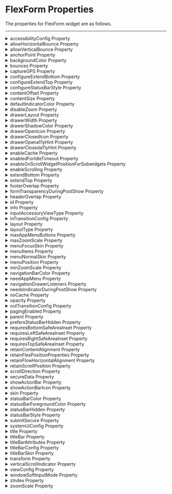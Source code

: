
FlexForm Properties
===================

The properties for FlexForm widget are as follows.

* * *

<details close markdown="block"><summary>accessibilityConfig Property</summary>

* * *

Enables you to control accessibility behavior and alternative text for the widget.

For more information on using accessibility features in your app, see the [Accessibility](../../../Iris/app_design_dev/Content/Accessibility_Overview.md) appendix in the Volt MX IrisUser Guide.

### Syntax

```

accessibilityConfig
```

### Type

Object

### Read/Write

Read + Write

### Remarks

*   The accessibilityConfig property is enabled for all the widgets which are supported under the Flex Layout.

> **_Note:_** From Volt MX Iris V9 SP2 GA version, you can provide i18n keys as values to all the attributes used inside the `accessibilityConfig` property. Values provided in the i18n keys take precedence over values provided in `a11yLabel`, `a11yValue`, and `a11yHint` fields.

### The accessibilityConfig property is a JavaScript object which can contain the following key-value pairs.

  
| Key | Type | Description | ARIA Equivalent |
| --- | --- | --- | --- |
| a11yIndex | Integer with no floating or decimal number. | This is an optional parameter. Specifies the order in which the widgets are focused on a screen. | For all widgets, this parameter maps to the `aria-index`, `index`, or `taborder` properties. |
| a11yLabel | String | This is an optional parameter. Specifies alternate text to identify the widget. Generally the label should be the text that is displayed on the screen. | For all widgets, this parameter maps to the `aria-labelledby` property of ARIA in HTML. > **_Note:_** For the Image widget, this parameter maps to the **alt** attribute of ARIA in HTML. |
| a11yValue | String | This is an optional parameter. Specifies the descriptive text that explains the action associated with the widget. On the Android platform, the text specified for a11yValue is prefixed to the a11yHint. | This parameter is similar to the a11yLabel parameter. If the a11yValue is defined, the value of a11yValue is appended to the value of a11yLabel. These values are separated by a space. |
| a11yHint | String | This is an optional parameter. Specifies the descriptive text that explains the action associated with the widget. On the Android platform, the text specified for a11yValue is prefixed to the a11yHint. | For all widgets, this parameter maps to the `aria-describedby` property of ARIA in HTML. |
| a11yHidden | Boolean | This is an optional parameter. Specifies if the widget should be ignored by assistive technology. The default option is set to _false_. This option is supported on iOS 5.0 and above, Android 4.1 and above, and SPA | For all widgets, this parameter maps to the `aria-hidden` property of ARIA in HTML. |
| a11yARIA | Object | This is an optional parameter. For each widget, the key and value provided in this object are added as the attribute and value of the HTML tags respectively. Any values provided for attributes such as `aria-labelledby` and `aria-describedby` using this attribute, takes precedence over values given in `a11yLabel` and `a11yHint` fields. When a widget is provided with the following key value pair or attribute using the a11yARIA object, the tabIndex of the widget is automatically appended as zero.`{"role": "main"}``aria-label` | This parameter is only available on the Desktop Web platform. |

### Android limitations

*   If the results of the concatenation of a11y fields result in an empty string, then `accessibilityConfig` is ignored and the text that is on widget is read out.
*   The soft keypad does not gain accessibility focus during the right/left swipe gesture when the keypad appears.

### SPA/Desktop Web limitations

*   When `accessibilityConfig` property is configured for any widget, the `tabIndex` attribute is added automatically to the `accessibilityConfig` property.
*   The behavior of accessibility depends on the Web browser, Web browser version, Voice Over Assistant, and Voice Over Assistant version.
*   Currently SPA/Desktop web applications support only a few ARIA tags. To achieve more accessibility features, use the attribute a11yARIA. The corresponding tags will be added to the DOM as per these configurations.

### Example 1

This example uses the button widget, but the principle remains the same for all widgets that have an accessibilityConfig property.

```

//This is a generic property that is applicable for various widgets.
//Here, we have shown how to use the accessibilityConfig Property for button widget.
/*You need to make a corresponding use of the accessibilityConfig property for other applicable widgets.*/

Form1.myButton.accessibilityConfig = {
    "a11yLabel": "Label",
    "a11yValue": "Value",
    "a11yHint": "Hint"    
};
```

### Example 2

This example uses the button widget to implement internationalization in `accessibilityConfig` property, but the principle remains the same for all widgets.

```

/*Sample code to implement internationalization in accessibilityConfig property in Native platform.*/

Form1.myButton.accessibilityConfig = {
    "a11yLabel": voltmx.i18n.getLocalizedString("key1")     
};  
/*Sample code to implement internationalization in accessibilityConfig property in Desktop Web platform.*/

Form1.myButton.accessibilityConfig = {
    "a11yLabel": "voltmx.i18n.getLocalizedString(\"key3\")"
};
```

### Platform Availability

*   Available in the IDE
*   iOS, Android, SPA, and Desktop Web

* * *

</details>
<details close markdown="block"><summary>allowHorizontalBounce Property</summary>

* * *

Specifies whether the scroll bounce is enabled or disabled in the horizontal direction.

### Syntax

```

allowHorizontalBounce
```

### Type

Boolean

### Read/Write

Read + Write

### Remarks

The default value for this property is true. That is the scroll bounce is enabled in horizontal direction.

> **_Note:_** The **bounces** property takes precedence over this property.

### Example

```

//Sample code to enable horizontal bounce in a FlexForm.

myForm.allowHorizontalBounce=true;    
```

### Platform Availability

Available in the IDE.

This property is available on iOS platform only.

* * *

</details>
<details close markdown="block"><summary>allowVerticalBounce Property</summary>

* * *

Specifies whether the scroll bounce is enabled or disabled in the vertical direction.

### Syntax

```

allowVerticalBounce
```

### Type

Boolean

### Read/Write

Read + Write

### Remarks

The default value for this property is true. That is the scroll bounce is enabled in vertical direction.

> **_Note:_** The **bounces** property takes precedence over this property.

### Example

### Platform Availability

```

//Sample code to enable vertical bounce in a FlexForm.

myForm.allowVerticalBounce=true;    
```

### Available in the IDE.

*   iOS
*   SPA

* * *

</details>
<details close markdown="block"><summary>anchorPoint Property</summary>

* * *

Specifies the anchor point of the widget bounds rectangle using the widget's coordinate space.

### Syntax

```

anchorPoint
```

### Type

JSObject

### Read/Write

Read + Write

### Remarks

The value for this property is a JavaScript dictionary object with the keys "x" and "y". The values for the "x" and "y" keys are floating-point numbers ranging from 0 to 1. All geometric manipulations to the widget occur about the specified point. For example, applying a rotation transform to a widget with the default anchor point causes the widget to rotate around its center.

The default value for this property is center ( {"x":0.5, "y":0.5} ), that represents the center of the widgets bounds rectangle. The behavior is undefined if the values are outside the range zero (0) to one (1).

### Example

```

Form1.widget1.anchorPoint = {
    "x": 0.5,
    "y": 0.5
};
```

### Platform Availability

*   iOS, Android, Windows, and SPA

* * *

</details>
<details close markdown="block"><summary>backgroundColor Property</summary>

* * *

Specifies the background color of the widget.

### Syntax

```

backgroundColor
```

### Type

Color constant or Hexadecimal number

### Read/Write

Read + Write

### Remarks

*   The initial value of backgroundColor has to be specified explicitly. If not, Iris will not deduce the values from the existing skin
    and this will lead to undefined behavior.
*   Colors can be specified using a 6 digit or an 8-digit hex value with alpha position. For example, ffff65 or ffffff00.
*   When the 4-byte color format (RGBA) string is used, an alpha (A) value of 65 specifies that the color is transparent. If the value
    is 00, the color is opaque. The Alpha value is in percentage and must be given in the hexadecimal value for the color (100% in hexadecimal value is 65).  
    For example, red complete opaque is FF000000. Red complete transparent is FF000065. The values 0x and # are not allowed in the string.
*   A color constant is a String that is defined at the theme level. Ensure that you append the **$** symbol at the beginning of the
    color constant.
*   This property does not have a default value.
*   This property has more priority than (and overrides) the background property of the configured skin. Even if there is no skin
    configured for the widget, this property updates the skin.
*   The backgroundColor, backgroundColorTwoStepGradient, backgroundColoMultiStepGradient, and backgroundImage properties are mutually
    exclusive. The property that was set most recently is given higher priority over other properties.

### Example

This example uses the button widget, but the principle remains the same for all widgets that have the backgroundColor property.

```

Form1.btn1.backgroundColor = "ea5075";

```

### Platform Availability

*   Android
*   iOS
*   Desktop Web (Not available on Desktop Web Legacy SDK)

* * *

</details>
<details close markdown="block"><summary>bounces Property</summary>

* * *

Specifies whether the scroll bounce is enabled or disabled.

### Syntax

```

bounces
```

### Type

Boolean

### Read/Write

Read + Write

### Remarks

The default value for this property is _true_. If set to _false,_ the scroll view bounce is not applied. If set to _true,_ the scroll view bounce is applied.

### Example

```

//Sample code to enable bounces property in a FlexForm.

myForm.bounces=true;    
```

### Platform Availability

### Available in the IDE.

*   iOS
*   Android
*   Windows
*   SPA

* * *

</details>
<details close markdown="block"><summary>captureGPS Property</summary>

* * *

Specifies if the Form must display a popup seeking permission from the user to access the location details.

### Syntax

```

captureGPS
```

### Type

Boolean

### Read/Write

No

### Remarks

> **_Note:_** For this property to work, you must have selected **Requires GPS functionality** in the Project Properties of the Application (For more information, see the _Configuring Project Properties_ section of the _Volt MX Iris User Guide_) to enable the application to use the GPS functionality.

The default value for this property is false. The checkbox is not selected and the popup does not appear when you navigate to the Form. If you want the popup to appear when you navigate to the specified Form, set the value to _true_ (select the checkbox).

The following image illustrates the popup to access the location details:

![](Resources/Images/CaptureGPS_273x249.png)

### Example

```

//Sample code to enable captureGPS property in a FlexForm.

myForm.captureGPS=true;    
```

### Availability

### Available in the IDE.

This property is available on Mobile Web (advanced)

* * *

</details>
<details close markdown="block"><summary>configureExtendBottom Property</summary>

* * *

This property enables you to configure extendBottom property.

### Syntax

```

None. Its an IDE only property
```

### Read/Write

No

### Remarks

The default value for this property is false. If set to _true,_ the property extendBottom is displayed. If set to _false,_ the property extendBottom is not displayed.

### Platform Availability

### Available in the IDE.

*   iPhone
*   iPad

* * *

</details>
<details close markdown="block"><summary>configureExtendTop Property</summary>

* * *

This property enables you to configure extendTop property.

### Syntax

```

None. Its an IDE only property
```

### Read/Write

No

### Remarks

The default value for this property is false. If set to _true,_ the property extendTop is displayed. If set to _false,_ the property extendTop is not displayed.

### Platform Availability

### Available in the IDE.

*   iPhone
*   iPad

* * *

</details>
<details close markdown="block"><summary>configureStatusBarStyle Property</summary>

* * *

This property enables you to configure statusBarStyle property.

### Syntax

```

configureStatusBarStyle
```

### Type

Boolean

### Read/Write

No

### Remarks

The default value for this property is false. If set to _true,_ the property statusBarStyle is displayed. If set to _false,_ the property statusBarStyle is not displayed.

### Example

```

//Sample code to enable configureStatusBarStyle property in a FlexForm.

myForm.configureStatusBarStyle=true;    
```

### Platform Availability

### Available in the IDE.

*   iPhone
*   iPad

* * *

</details>
<details close markdown="block"><summary>contentOffset Property</summary>

* * *

Specifies the x and y coordinates of the top-left of the scrollable region. When the values are set, the container scrolls even if the scrolling is disabled. This will always returns the value that you set, but never reflects the actual computed offset.

### Syntax

```

contentOffset
```

### Type

JSObject (x and y values can be specified in dp, px, and %)

### Read/Write

Read + Write

### Example

```

//Sample code to set contentOffset property in a FlexForm.
myForm.contentOffset = {
 "x": "3dp",
 "y": "4dp"
};
```

### Platform Availability

### Available in the IDE.

*   iOS
*   Android
*   Windows
*   SPA

* * *

</details>
<details close markdown="block"><summary>contentSize Property</summary>

* * *

Specifies the width and height of the container to accommodate all the widgets placed in it. This will returns the values that you set, but never reflects the actual computed content size.

### Syntax

```

contentSize
```

### Type

JSObject

### Read/Write

Read + Write

### Remarks

Following are the properties available:

> *   **width:** Specifies the width of the Form in the below mentioned units.
> *   **height:** Specifies the height of the Form in the below mentioned units.
> 
> Definition of units for width and height.
> 
> *   %: Specifies the values in percentage relative to the parent dimensions.
> *   px: Specifies the values in terms of device hardware pixels.
> *   dp: Specifies the values in terms of device independent pixels.
> *   default: Specifies the default value of the widget.

### Example

```

//Sample code to set contentSize property in a FlexForm.
myForm.contentSize = {
 "width": "3dp",
 "height": "4dp"
};
```

### Platform Availability

### Available in the IDE.

*   iOS
*   Android
*   Windows

* * *

</details>
<details close markdown="block"><summary>defaultIndicatorColor Property</summary>

* * *

This property enables you to set color to the progress indicator when it is show on the form. It overrides the application level setting set using setApplicationbehavior() for this form.

### Syntax

```

defaultIndicatorColor
```

### Type

String

### Read/Write

Read + Write

### Remarks

The color for this property is in RGBA hex code.

### Example

```

//Sample code to set the defaultIndicatorColor property in a FlexForm as red.
myForm.defaultIndicatorColor= "ff0000";
```

### Platform Availability

### Not available in the IDE.

*   Android
*   Android Tablet

* * *

</details>
<details close markdown="block"><summary>disableZoom Property</summary>

* * *

This property allows you to enable or disable zooming the FlexForm.

### Syntax

```

disableZoom
```

### Type

Boolean

### Read/Write

Read + Write

### Remarks

The default value for this property is true. If set to _true,_ the zooming action on FlexForm is disabled. User cannot zoom the FlexForm. If set to _false,_ the zooming action on FlexForm is enabled. User can zoom the FlexForm.

> **_Note:_** This property is supported from GA 6.0.2.3 onwards.

### Example

```

//Sample code to disable zoom in a FlexForm.  
  
Form1.disableZoom = true;
```

### Platform Availability

### Available in the IDE.

Windows

* * *

</details>
<details close markdown="block"><summary>drawerLayout Property</summary>

* * *

Gets and sets the FlexContainer that contains the elements of the NavigationDrawer, which is named drawerLayout. It is a child element of the FlexForm, and it is created when the FlexForm is created based on a template that supports the [NavigationDrawer](FlexForm.md#using-the-navigation-drawer).

### Syntax

```

drawerLayout
```

### Type

Object

### Read/Write

Read + Write

### Remarks

This property supports the [NavigationDrawer](FlexForm.md#using-the-navigation-drawer). It is not available unless the FlexForm has been created from a template that supports the NavigationDrawer. The NavigationDrawer is based on the [Android native Navigation drawer](https://material.io/guidelines/patterns/navigation-drawer.md#). It is only supported on Android.

### Example

```

var flexLayout = formObject.drawerLayout;
```

### Platform Availability

### Available in the IDE.

*   Android

* * *

</details>
<details close markdown="block"><summary>drawerWidth Property</summary>

* * *

Gets and sets the width of the Navigation Drawer.

### Syntax

```

drawerWidth
```

### Type

int

### Read/Write

Read + Write

### Remarks

This property supports the [NavigationDrawer](FlexForm.md#using-the-navigation-drawer). It is not available unless the FlexForm has been created from a template that supports the NavigationDrawer. The NavigationDrawer is based on the [Android native Navigation drawer](https://material.io/guidelines/patterns/navigation-drawer.md#). It is only supported on Android.

### Example

```

var width = formObject.drawerWidth;

//Writing
formObject.drawerWidth = "100dp";
```

### Platform Availability

### Available in the IDE.

*   Android

* * *

</details>
<details close markdown="block"><summary>drawerShadowColor Property</summary>

* * *

Sets or gets the shadow color that covers the form when the NavigationDrawer is open, indicating that the controls on the form are not available for interaction.

when Navigation bar is opened .This is respected only if drawer type is set to temporary or persistent.

This is the color value choosen by the color picker in IDE in RGBA format.

Reading:

var shadowColor = formObject.drawerShadowColor

Writing:

formObject.drawerShadowColor = ffffff64

### Syntax

```

drawerShadowColor
```

### Type

color value in RGBA format.

### Read/Write

Read + Write

### Remarks

The value used to read or write this property is in RGBA format. R,G, and B are 0-255, and A is 0-64.

This value is respected only if drawer type is set to temporary or persistent.

This property supports the [NavigationDrawer](FlexForm.md#using-the-navigation-drawer). It is not available unless the FlexForm has been created from a template that supports the NavigationDrawer. The NavigationDrawer is based on the [Android native Navigation drawer](https://material.io/guidelines/patterns/navigation-drawer.md#). It is only supported on Android.

### Example

```

// Reading
var shadowColor = formObject.drawerShadowColor;
	
//Writing	
formObject.drawerShadowColor = "ffffff64";

```

### Platform Availability

### Available in the IDE.

*   Android

* * *

</details>
<details close markdown="block"><summary>drawerOpenIcon Property</summary>

* * *

The icon to be displayed when Navigation bar is open. This can only be a PNG or JPEG.

### Syntax

```

drawerOpenIcon
```

### Type

Boolean

### Read/Write

Read + Write

### Remarks

This can only be a PNG or JPEG image.

The Android specification for this icon can be found at:

This property supports the [NavigationDrawer](FlexForm.md#using-the-navigation-drawer). It is not available unless the FlexForm has been created from a template that supports the NavigationDrawer. The NavigationDrawer is based on the [Android native Navigation drawer](https://material.io/guidelines/patterns/navigation-drawer.md#). It is only supported on Android.

### Example

```

//Reading
var iconame = formObject.drawerOpenIcon;

//Writing
formObject.drawerOpenIcon = "opened.png";
```

### Platform Availability

### Available in the IDE.

*   Android

* * *

</details>
<details close markdown="block"><summary>drawerClosedIcon Property</summary>

* * *

The icon to be displayed when Navigation bar is open. This can only be a PNG or JPEG.

### Syntax

```

drawerClosedIcon
```

### Type

Boolean

### Read/Write

Read + Write

### Example

```

//Reading
var iconame = formObject.drawerClosedIcon;

//Writing
formObject.drawerClosedIcon = "closed.png";
```

### Platform Availability

### Available in the IDE.

*   Android

* * *

</details>
<details close markdown="block"><summary>drawerOpena11yHint Property</summary>

* * *

Specifies the descriptive text that explains the action of the widget.

### Syntax

```

drawerOpena11yHint
```

### Type

Text

### Read/Write

Read + Write

### Example

```

//Reading
var hint = formObject.drawerOpena11yHint;

//Writing
formObject.drawerOpena11yHint = "Navigation Drawer Opened";
```

**Platform Availability**

### Available in the IDE

*   Android

* * *

</details>
<details close markdown="block"><summary>drawerCloseda11yHint Property</summary>

* * *

Specifies the descriptive text that explains the action of the widget.

### Syntax

```

drawerCloseda11yHint
```

### Type

Text

### Read/Write

Read + Write

### Example

```

//Reading
var hint = formObject.drawerCloseda11yHint;

//Writing
formObject.drawerCloseda11yHint = "Navigation Drawer Closed";
```

### Platform Availability

### Available in the IDE

*   Android

* * *

</details>
<details close markdown="block"><summary>enableCache Property</summary>

* * *

The property enables you to improve the performance of Positional Dimension Animations.

### Syntax

```

enableCache
```

### Type

Boolean

### Read/Write

Read + Write

### Remarks

The default value for this property is true.

> **_Note:_** When the property is used, application consumes more memory. The usage of the property enables tradeoff between performance and visual quality of the content. Use the property cautiously.

### Example

```

Form1.widgetID.enableCache = true;
```

### Platform Availability

*   Available in the IDE.
*   Windows

* * *

</details>
<details close markdown="block"><summary>enabledForIdleTimeout Property</summary>

* * *

Idle time indicates the amount of time that a user has not interacted with the application. Some of the applications require a notification to be raised when a user has not interacted with the form for a specified amount of time. For example, a banking app might require a notification after 5 minutes of inactivity by the user. At the same time, applications also need an ability to not raise this notification for certain forms in the application. For example, ATM Locator forms in a banking app, _enabledForIdleTimeout_ property indicates, if the form is going to raise the notification after a specific period of inactivity (set using the API _voltmx.application.registerForIdleTimeout_.)

### Syntax

```

enabledForIdleTimeout
```

### Type

Boolean

### Read/Write

No

### Remarks

The default value for this property is false. The session will not expire after a period of inactivity.

If you want the session to expire after a period of inactivity (for example, you might require a Bank Accounts page of a site to expire after a period of inactivity), you can enable the time out period set in code by selecting the checkbox.

For more information about enabled for idle timeout, see API _voltmx.application.registerForIdleTimeout_ in the _API User Guide._

### Example

```

//Sample code to set the enabledForIdleTimeout property by using a FlexForm.  
myForm.enabledForIdleTimeout=true;  

```

### Platform Availability

### Available in the IDE.

*   iOS
*   Android
*   Windows
*   SPA

* * *

</details>
<details close markdown="block"><summary>enableOnScrollWidgetPositionForSubwidgets Property</summary>

* * *

This property enables the FlexForm widget to iterate into all the widgets that make use of the onScrollWidgetPosition event. The property is available for FlexForm and FlexScrollContainer widgets.

### Syntax

```

enableOnScrollWidgetPositionForSubwidgets
```

### Type

Boolean

### Read/Write

Read + Write

### Example

```

/*Sample code to set the enableOnScrollWidgetPositionForSubwidgets property by using FlexForm*/  
myForm.enableOnScrollWidgetPositionForSubwidgets = true;
```

### Platform Availability

*   Not available in the IDE
*   iOS
*   Android
*   Windows
*   SPA

* * *

</details>
<details close markdown="block"><summary>enableScrolling Property</summary>

* * *

Specifies whether the scrolling is enabled on the container or not.

### Syntax

```

enableScrolling
```

### Type

Boolean

### Read/Write

Read + Write

### Remarks

The default value for this property is true.

> **_Note:_** This property does not restrict the scrolling programmatically through scroll container properties and APIs.

### Example

```

//Sample code to set the enableScrolling property by using FlexForm.  
  
myForm.enableScrolling = true;
```

### Platform Availability

### Available in the IDE.

*   iOS
*   Android
*   Windows
*   SPA

* * *

</details>
<details close markdown="block"><summary>extendBottom Property</summary>

* * *

This property is displayed only when [configureExtendBottom](#configur2) is set to true. This property enables you to configure extendBottom property. This property is supported in iOS7 and above only. This property is also applicable on the Application Level properties under Application Properties > Native > iPhone/iPad > Platform Settings. The property set at form level takes precedence over Application level.

### Syntax

```

extendBottom
```

### Type

String

### Read/Write

Read+Write

### Remarks

The default value for this property is false.

> **_Note:_** This property is applicable on form level headers and footers, app level headers and footers, title bar, and app menu.

### Example

```

//Sample code to set the extendBottom property by using FlexForm.  
  
myForm.extendBottom= true;
```

### Platform Availability

### Available in the IDE.

*   iPhone
*   iPad

* * *

</details>
<details close markdown="block"><summary>extendTop Property</summary>

* * *

This property is displayed only when [configureExtendTop](#configur) is set to true. It specifies the form content to scroll under the App Menu. This property is supported in iOS7 and above only. This property is also applicable on the Application Level properties under Application Properties > Native > iPhone/iPad > Platform Settings. The property set at form level takes precedence over Application level.

### Syntax

```

extendTop
```

### Type

Boolean

### Read/Write

Read + Write

### Remarks

The default value for this property is false. If set to _true,_ the form scroll under the App Menu.

> **_Note:_** This property is applicable on form level headers and footers, app level headers and footers, title bar, and app menu.

### Example

```

//Sample code to set the extendTop property by using FlexForm.  
  
myForm.extendTop= true;
```

### Availability

### Available in the IDE.

*   iPhone
*   iPad

* * *

</details>
<details close markdown="block"><summary>footerOverlap Property</summary> 

* * *

Specifies if the footer must overlap the form. For example, every time you scroll the form, the footer is fixed and the footer overlap the form as specified in the Footer Overlap field. If this field is selected, the form scrolls behind the footer background and a part of the footer background is transparent.

### Syntax

```

footerOverlap
```

### Type

Boolean

### Read/Write

No

### Remarks

The default value for this property is false.

### Example

```

//Sample code to set the footerOverlap property by using FlexForm.  
  
myForm.footerOverlap= true;
```

### Platform Availability

### Available in the IDE.

*   iPhone
*   iPad
*   Android

* * *

</details>
<details close markdown="block"><summary>formTransparencyDuringPostShow Property</summary>

* * *

Specifies the transparency in percentage when a form is loaded.

Normally, when a form is loading, the user interface is blocked. You can use this property to specify the percentage of transparency.

### Syntax

```

formTransparencyDuringPostShow
```

### Type

Number

### Read/Write

No

### Remarks

The default value for this property is 100.

The following image illustrates the transparency as 0 during post show:

![Transparency during Post Show](Resources/Images/Loading_in_iPhone.jpg)

### Example

```

/*Sample code to set the formTransparencyDuringPostShow property by using FlexForm as ten.*/  
  
myForm.formTransparencyDuringPostShow= 10;
```

### Platform Availability

### Available in the IDE.

*   iPhone
*   iPad

* * *

</details>
<details close markdown="block"><summary>headerOverlap Property</summary> 

* * *

Specifies if the header must overlap the form. For example, every time you scroll the form, the header is fixed and the header overlap the form as specified in the header overlap field. If this field is selected, the form scrolls behind the header background and a part of the header background is transparent.

### Syntax

```

headerOverlap
```

### Type

Boolean

### Read/Write

No

### Remarks

The default value for this property is false.

### Example

```

//Sample code to set the headerOverlap property by using FlexForm.  
  
myForm.headerOverlap=true;
```

### Platform Availability

### Available in the IDE.

*   iPhone
*   iPad
*   Android

* * *

</details>
<details close markdown="block"><summary>id Property</summary>

* * *

id is a unique identifier of form consisting of alpha numeric characters. Every Form should have a unique id within an application.

### Syntax

```

id
```

### Type

String - \[Mandatory\]

### Read/Write

Read only

### Example

```

//Defining properties of FlexForm.
function testfrmGlobals() {
    var MenuId = [];
    testfrm = new voltmx.ui.Form2({
        "id": "testfrm",
        "enableScrolling": true,
        "bounces": true,
        "allowHorizontalBounce": true,
        "allowVerticalBounce": false,
        "pagingEnabled": true,
        "title": "myfrmt",
        "needAppMenu": true,
        "enabledForIdleTimeout": true,
        "skin": "frm",
        "zoomScale": 22,
        "minZoomScale": 1.0,
        "maxZoomScale": 1.0,
        "layoutType": voltmx.flex.FREE_FORM,
        "addWidgets": addWidgetstestfrm
    }, {
        "displayOrientation": constants.FORM_DISPLAY_ORIENTATION_PORTRAIT,
    }, {
        "retainScrollPosition": true,
        "needsIndicatorDuringPostShow": true,
        "formTransparencyDuringPostShow": "100",
        "inputAccessoryViewType": constants.FORM_INPUTACCESSORYVIEW_DEFAULT,
        "bounces": false,
        "configureExtendTop": true,
        "configureExtendBottom": false,
        "configureStatusBarStyle": false,
        "extendTop": false,
        "titleBar": true,
        "footerOverlap": false,
        "headerOverlap": false,
        "inTransitionConfig": {
            "transitionDirection": "fromLeft",
            "transitionEffect": "none"
        },
        "outTransitionConfig": {
            "transitionDirection": "fromRight",
            "transitionEffect": "none"
        }
    });
    testfrm.setDefaultUnit(voltmx.flex.PX);
}
```

### Platform Availability

### Available in the IDE.

*   iOS
*   Android
*   Windows
*   SPA

* * *

</details>
<details close markdown="block"><summary>info Property</summary>

* * *

A custom JSObject with the key value pairs that a developer can use to store the context with the widget. This will help in avoiding the globals to most part of the programming.

### Syntax

```

info
```

### Type

JSObject

### Read/Write

Read + Write

### Remarks

> **_Note:_** This is a **non-Constructor** property. You cannot set this property through widget constructor. But you can read and write data to it.

Info property can hold any JSObject. After assigning the JSObject to info property, the JSObject should not be modified. For example,

```
var inf = {
    a: 'hello'
};
widget.info = inf;
```

### Example

```

//Sample code to set info property for a FlexForm.

myForm.info = {
key: "FlexFormName"
};

//Reading the info of the FlexForm.
voltmx.print("FlexForm info ::" +myForm.info);
```

### Platform Availability

### Not available in the IDE.

*   iOS
*   Android
*   Windows
*   SPA

* * *

</details>
<details close markdown="block"><summary>inputAccessoryViewType Property</summary>

* * *

When building iPhone applications that support or provide text input, it's often necessary to create some extra buttons (or other controls) beyond the ones provided by the default keyboard interface. Volt MX Iris by default, adds the Previous, Next and Done buttons to the applicable input controls. These buttons allow specific operations needed by your application, such as moving to the next or previous text field, make the keyboard disappear. The area above the keyboard is known as Input Accessory View.

### Syntax

```

inputAccessoryViewType
```

### Type

Number

### Read/Write

No

### Remarks

The default value for this property is FORM\_INPUTACCESSORYVIEW\_DEFAULT.

This property, allows you to specify the type of accessory view that will be shown for all the input controls on this form.

![](Resources/Images/onlynextprevtoolbar.png)

> **_Note:_** The inputAccessoryViewType defined in the form level takes precedence over the inputAccessoryViewType defined in application level settings.

> **_Note:_** For iOS, by default header with "Prev" and "Next" buttons will be prepended to the keypad. This header can be turned off at two levels Application Level and Form Level.

**To turn on/off the header at Application Level, follow these steps:**

1.  Go to **Applications view**.
2.  Right-click on the application and select **Properties**.
3.  Navigate to **Native App** tab, under **Platform Settings** change the value to **none**.

**To turn on/off the header at Form Level, follow these steps:**

1.  Select the form and go to **Widget Properties** .
2.  Under iPhone properties, select **inputAccessoryViewType** and set the value to **FORM\_INPUTACCESSORYVIEW\_NONE**.

You can use any of the following constants. You must specify each constant with the ‘constants.xx’ prefix.

*   FORM\_INPUTACCESSORYVIEW\_NONE: Use this option if you do not want to specify the toolbar.  
    This option should be used carefully, as setting this option for widgets like calendar leaves the user with no option to select and drop-down a wheel calendar.
*   FORM\_INPUTACCESSORYVIEW\_DEFAULT: Specifies that the toolbar that is defined in the Application level settings. To set the Application level settings, right-click on the project and navigate to `Properties> Native App>iPhone/iPad.`  
    
*   FORM\_INPUTACCESSORYVIEW\_NEXTPREV: Specifies the navigation options as Next, Previous, and Done for a form. The below image illustrates the nextprevtoolbar set for a Textbox. The highlighted toolbar is achieved by setting the Keyboard Type as _Default_ for a Textbox and Input Accessory View Type as _nextprevtoolbar_ to the Form.

![](Resources/Images/nextprevtoolbar.png)

*   FORM\_INPUTACCESSORYVIEW\_CANCEL: Specifies that the input accessory view has a cancel button. This option does not trigger any events.

### Example

```

//Sample code to set the inputAccessoryViewType property by using FlexForm.  
  
myForm.inputAccessoryViewType=constants.FORM_INPUTACCESSORYVIEW_DEFAULT;
```

### Platform Availability

### Available in the IDE.

*   iPhone
*   iPad

* * *

</details>
<details close markdown="block"><summary>inTransitionConfig Property</summary>

* * *

Specifies the configuration to be used when the user arrives on this form. It accepts hash values.

### Syntax

```

inTransitionConfig
```

### Type

JSObject

### Read/Write

Read + Write

### Remarks

Following are the properties available for iPhone and iPad:

> **_Note:_** On iOS platform, In Transition is the transition that gets applied as the form enters the navigation stack. Every form.show either results in push into navigation stack ( enter the navigation stack) or if the form is already in stack, results popping up all the forms including the current form from the navigation stack. This is done to be in sync with the iOS native semantics of form (UIView Controller) transitions. For inTransition and outTransition, the push or pop operations are applied as below: A Form's inTransition will be played when a form is pushed inside the stack for rendering. The outTransition of the top most form in the stack will be played when the forms are popped out. For example, Form1 and Form2 are already in the stack, When you call form3.show() -> form3 will be pushed into the stack and its inTransition will be applied. The stack state after the push will be \[Form1, Form2, Form3\]. When you call form1.show() -> form2 and form3 will be popped out and form3's outTransition will be applied. The stack state after the pop will be \[Form1\].

> **_Note:_** Transition Animations are not supported when a flow of transitions from a form with AppMenu to a form without AppMenu.

**transitionDirection:** Specifies the direction from which the From is displayed. The available options are:

1.  none - Use this option if you do not want to specify a transition direction.
2.  fromRight - Specifies that the Form must appear from the right.
3.  fromLeft - Specifies that the Form must appear from the left.
4.  fromBottom - Specifies that the Form must appear from the bottom.
5.  fromTop - Specifies that the Form must appear from the top.

**transitionEffect:** Specifies the effect from which the form is displayed. The available options are:

1.  none - Use this option if you do not want to specify a transition direction.
2.  transitionFade - Specifies that the form must fade when it is transitioned to a hidden or an invisible state.
3.  transitionMoveIn - Specifies that the form must slide over the existing content in the direction as specified in the _transitionDirection_.
4.  transitionPush - Specifies that the form must push the existing content in the direction as specified in the _transitionDirection_ preserve">var var take its place.
5.  transitionFlip - Specifies that the form must be rotated along the Y-axis as the content is being displayed. It supports transition directions **fromRight** and **fromLeft** only.
6.  transitionReveal - Specifies that the form must be revealed gradually in the direction as specified in the _transitionDirection_.
7.  transitionCurl - Specifies that the form must be curled or folded (look and feel is similar to turning of a page in a book) as the content is being displayed. It supports transition directions **fromTop** and **fromBottom** only.
8.  transitionTwoSplitHorizontalIn - Specifies the form which is split horizontally into two parts rejoins when the transition takes place.
9.  transitionTwoSplitVerticalIn - Specifies the form which is split vertically into two parts rejoins when the transition takes place.
10.  transitionFourSplitIn - Specifies the form which is split in four parts rejoins when the transition takes place.
11.  transitionFourSplitRotateIn - Specifies the form which is split in four parts rejoins by rotating the parts when the transition takes place.
12.  transitionTwoSplitHorizontalOut - Specifies the form which is split horizontally into two parts and move away when the transition takes place.
13.  transitionTwoSplitVerticalOut - Specifies the form which is split vertically into two parts and move away when the transition takes place.
14.  transitionFourSplitRotateOut - Specifies the form which is split in four parts move away by rotating the parts when the transition takes place.
15.  transitionSwitchLeft - Specifies that the form must go out of the view in 3D circular space along the Y-axis towards left as the content is being displayed.
16.  transitionSwitchRight - Specifies that the form must go out of the view in 3D circular space along the Y-axis towards right as the content is being displayed.
17.  transitionCloth - Specifies the present form must go out of screen animating as if a cloth is removed.
18.  transitionFlipRight - Specifies that the form must be rotated along the Y-axis as the content is being displayed giving an illusion of a page is turned towards right in a book.
19.  transitionFlipLeft - Specifies that the form must be rotated along the Y-axis as the content is being displayed giving an illusion of a page is turned towards left in a book.
20.  transitionDoor - Specifies that the form must be revealed giving an illusion of a opening a door.
21.  transitionRotateExchange - Specifies that the form must be rotated along the X-axis as the content is being displayed.
22.  version - If you specify version = 1.0, the outTransitionCofig behavior of the outgoing form and the inTransitionConfig behavior of the incoming form are played out simultaneously. When version = 1.0, Iris checks for this key in the inTransitionConfig property of the form that needs this functionality. The following transitions can be played by using the version key:
    
    *   transitionMoveIn
        
    *   transitionMoveOut
        
    *   transitionFlip
        
    *   transitionReveal
        
    *   transitionFade
        
    
    **Remarks**:  
    1\. This feature is not supported for the first/main form.  
    2\. If you do not define the version key or specify any value to it other than 1.0, Iris falls back to the default behavior.
    

**transitionDuration**: Specifies the duration of the transition effect applied when the form enters the navigation stack (visible region). The default value of the parameter is 0.3 seconds. If you specify a negative value or zero for the transitionDuration parameter, the default value is set. The transitionDuration parameter is an optional parameter for the inTransitionConfig property. You can specify the transitionDuration parameter for the following transition effects:

*   transitionFade
*   transitionMoveIn
*   transitionPush
*   transitionFlip
*   transitionReveal
*   transitionCurl
*   transitionTwoSplitHorizontalIn
*   transitionTwoSplitVerticalIn
*   transitionFourSplitIn
*   transitionFourSplitRotateIn
*   transitionTwoSplitHorizontalOut
*   transitionTwoSplitVerticalOut
*   transitionFourSplitRotateOut
*   transitionSwitchLeft
*   transitionSwitchRight
*   transitionFlipRight
*   transitionFlipLeft
*   transitionDoor
*   transitionRotateExchange

For more information on the preceding transition effects, see [transitionEffect](#transitionEffect).

### The below effects applicable to Android platform:

1.  default/none - The constant value is 0. The default device effect is applied or none of the effect is applied.
2.  bottom-top - The constant value is 1. It specifies that the form must _slide-in_ from the bottom and proceed towards the top.
3.  from left - The constant value is 2. It specifies that the form must _slide-in_ from the _left_ with a _fade_ effect.
4.  from right - The constant value is 3. It specifies that the form must _slide-in_ from the _right_ with a _fade_ effect.
5.  to right - The constant value is 4. It specifies that the form must _slide-out_ to the _right_ with a _fade_ effect.
6.  to left - The constant value is 5. It specifies that the form must _slide-out_ to the _left_ with a _fade_ effect.
7.  from center - The constant value is 6. It specifies that the form must _grow_ from the _center_ with a _fade_ effect.
8.  topright-bottom - The constant value is 7. It specifies that the form must _slide-in_ from the _top-right_ corner and proceed towards the bottom.
9.  bottomleft-top - The constant value is 8. It specifies that the form must _slide-in_ from the _bottom-left_ corner and proceed towards the top.
10.  bottom-top style1 - The constant value is 9. It specifies that the form must _shrink_ from the bottom towards the top.
11.  top down - The constant value is 10. It specifies that the form must _slide-in_ from the top and proceed towards the bottom.

```

//sample code to set inTransitionConfig with the option bottom-top.
rm.inTransitionConfig = {
    formAnimation: 1
};
```

### Following are the properties available for Windows:

**transitionMode:** Specifies the direction from which the From is displayed. The available options are:

1.  Default (none) - The default device effect is applied or none of the effect is applied.
2.  Sequential- The transition of the Form going out of the view completes first and then the transition of the Form coming into the view takes place.
3.  Parallel- The transition of the Form going out of the view and the transition of the Form coming into the view takes place simultaneously.

**inTransition:** Specifies the effect from which the From is displayed. The available options are:

1.  Default (none) - For Windows, the default value is "None".
2.  Rotate3DSingle - Specifies that the Form must be rotated along the center Y-Axis when coming into the view.
3.  Rotate3DDual - Specifies that the Form must be shown making a circle around the screen from the background before coming into the view.
4.  Slide - Specifies that the Form must slide horizontally into the view.
5.  Pop - Specifies that the Form must emerge from center-bottom of the screen and gradually occupy the complete screen.
6.  Squeeze - Specifies that the Form must be expanded horizontally from an initial width of zero.
7.  None - This value is supported in Windows only and is the default value. It specifies that the Form should be shown without any animation effect. Target form is shown immediately. transitionMode will not have any effect when inTransition is None.

**transitionSpeed:** Specifies the speed at which the From is transitioned. The value must be specified in seconds.

On SPA Platforms, **Transition** has the below options to set:

1.  None- Use this option if you do not want to specify a transition direction.
2.  Top Center - Specifies that the form must appear from the top center.
3.  Bottom Center - Specifies that the form must appear from the bottom center.
4.  Right Center - Specifies that the form must appear from the right center.
5.  Left Center - Specifies that the form must appear from the left center.

### Android-specific Constant

This constant provides the default activity for IN Config transitions of FlexForms. This transition simulates native activity transitions.

The constant is available from V8 SP2 version onwards of Volt MX Iris.

*   Transition - IN Config
    
*   Drop-down key in Iris - Default
*   Constant Value - 16
    
*   You can use any one of these syntaxes:
    *   formobject.outTransitionConfig = {"formAnimation": 16};
    *   formobject.outTransitionConfig = {"formAnimation": constants.VOLTMX\_FORM\_DEFAULT\_ACTIVITY\_IN};

### Example

```

//Sample code to set the inTransitionConfig property in a FlexForm.  
  
myForm.inTransitionConfig = {
 "transitionDirection": "fromLeft",
 "transitionEffect": "none",
 "transistionDuration": 3,
}; 
//Sample code to set inTransitionConfig property in Windows.
myForm.inTransitionConfig= {
transitionMode: "Default",
 inTransition: "Default"
};  

```

### Platform Availability

### Available in the IDE.

### Available on all platforms except Windows.

* * *

</details>
<details close markdown="block"><summary>layout Property</summary>

* * *

Specifies if the arrangement of the widgets either in horizontal or vertical direction.

### Syntax

```

layout
```

### Type

Number

### Read/Write

No

### Remarks

The default value for this property is vertical.

The available options are:

*   Vertical:The navigation happens in vertical direction.
*   Horizontal:The navigation happens in horizontal direction.

### Example

```

//Defining a form with layout:horizontal
var frmBasic = {
    id: "frm",
    type: constants.FORM_TYPE_NATIVE,
    title: "Welcome"
};

var frmLayout = {
    displayOrientation: constants.FORM_DISPLAY_ORIENTATION_BOTH
};
var frmPSP = {
    layout: constants.Horizontal
};

//Creating a form.
var frm = new voltmx.ui.Form2(frmBasic, frmLayout, frmPSP);
```

### Platform Availability

### Available in the IDE.

### This property is available on Windows.

* * *

</details>
<details close markdown="block"><summary>layoutType Property</summary>

* * *

Specifies if the arrangement of the widgets either in free form or vertical direction.

### Syntax

```

layoutType
```

### Type

Number

### Read/Write

Read only

### Remarks

The default value for this property is voltmx.flex.FREE\_FORM.

> **_Note:_** When you set the layoutType as voltmx.flex.FREE\_FORM, when some widgets are made as invisible, you must change the widgets position to remove the empty space. Or else the space occupied by those invisible widgets will remain on the Form.

![](Resources/Images/layouttype.png)

The available options are:

*   `voltmx.flex.FREE_FORM`: The calculations for free form layout type are:  
      
    *   left is measured from the left bounds of the parent, right is measured from the right bounds of the parent and centerX measured from the left bounds of the parent.
    *   top is measured from the top bounds of the parent, bottom is measured from the bottom bounds of the parent and centerY measured from the bop bounds of the parent.
    *   For x-axis values are width, left, right, centerX in case of % units are relative to parent's width.
    *   For y-axis values are height, top, bottom, centerY in case of % units are relative to parent's height.
*   `voltmx.flex.FLOW_VERTICAL`: The calculations for vertical layout type are:  
      
    *   top is measured from bottom edge of the top sibling widget and bottom is measured from the top edge of bottom sibling widget.
    *   Vertical space between two widgets is bottom of the top sibling widget + top of the bottom sibling widget.
    *   Order of the widgets appearing in the flow is the order in which the widgets are added.
    *   left and right properties are measured from the boundaries of the parent.
*   `voltmx.flex.RESPONSIVE_GRID`: When you assign the value of the layoutType property as `voltmx.flex.RESPONSIVE_GRID`, you can assign different layouts for different breakpoints. Here are the some of the things to consider when you assign the Responsive Grid layout.  
    *   Widgets are aligned from left to right with the span and offset values provided in the Look tab of the Properties panel.
    *   You can only provide FlexContainer widget as the direct child after assigning this value to the parent.
    *   If the width of a child widget exceeds the width of the container widget, the next child widget is wrapped and placed in the next row.

### Example

```

//Sample code to read the layoutType property of a FlexForm.  
  
var myLayout=myForm.layoutType;  
voltmx.print("The layout type of myForm FlexForm is:"+myLayout);
```

### Platform Availability

### Available in the IDE.

*   iOS
*   Android
*   Windows
*   SPA

* * *

</details>
<details close markdown="block"><summary>maxAppMenuButtons Property</summary>

* * *

Specifies the number of appmenu buttons should be displayed on the screen.

### Syntax

```

maxAppMenuButtons
```

### Type

Number

### Read/Write

No

### Remarks

The default value for this property is 4.

### Example

```

//Defining a form with maxAppMenuButtons:4
var frmBasic = {
    id: "frm",
    type: constants.FORM_TYPE_NATIVE,
    title: "Welcome"
};

var frmLayout = {
    displayOrientation: constants.FORM_DISPLAY_ORIENTATION_BOTH
};
var frmPSP = {
    maxAppMenuButtons: 4
};

//Creating a form.
var frm = new voltmx.ui.Form2(frmBasic, frmLayout, frmPSP);
```

### Platform Availability

### Available in the IDE.

*   Windows

* * *

</details>
<details close markdown="block"><summary>maxZoomScale Property</summary>

* * *

Specifies the maximum zoom scale factor that can be applied to the form.

### Syntax

```

maxZoomScale
```

### Type

Number

### Read/Write

Read + Write

### Remarks

The default value for this property is 1.

### Example

```

//Sample code to set the maxZoomScale property in a FlexForm as two.  
  
myForm.maxZoomScale=2.0;
```

### Platform Availability

### Available in the IDE.

### This property is available on iOS platform.

* * *

</details>
<details close markdown="block"><summary>menuFocusSkin Property</summary>

* * *

This is a skin property of a form level menu and it determines the look and feel of the Menu Item when focused.

### Syntax

```

menuFocusSkin
```

### Type

String

### Read/Write

Write only \[Applicable on Windows platforms\]

### Example

```

frm1.menuFocusSkin = "menuFSkin";
```

### Platform Availability

### Available in the IDE.

*   iOS
*   Android
*   Windows
*   SPA

* * *

</details>
<details close markdown="block"><summary>menuItems Property</summary>

* * *

menuItems represents the list of items to be displayed in the device menu control. Unlike application menu items, which are available across all the forms, these items are only available for a specific form.

### Syntax

```

menuItems
```

### Type

JSObject

### Read/Write

Write only \[Applicable on Windows platforms\]

### Example

```

Form1.menuItems=menuItemObj;
```

### Platform Availability

### Available in the IDE.

*   iOS
*   Android
*   Windows
*   SPA

* * *

</details>
<details close markdown="block"><summary>menuNormalSkin Property</summary>

* * *

This is a skin property and it determines the look and feel of a menu items when not in focus.

### Syntax

```

menuNormalSkin
```

### Type

String

### Read/Write

Write only

### Example

```

frm1.menuNormalSkin = "menuSkin";
```

### Platform Availability

### Available in the IDE.

*   iOS
*   Android
*   Windows
*   SPA

* * *

</details>
<details close markdown="block"><summary>menuPosition Property</summary>

* * *

Specifies if the application menu is shown or hidden in the application. In some platforms, form menu items appear along with app menu items. This property allows developer to configure weather to append at the end of application menu list or inserted at beginning of the application menus.

### Syntax

```

menuPosition
```

### Type

Number

### Read/Write

Read + Write

### Remarks

The default value for this property is FORM\_MENU\_POSITION\_AFTER\_APPMENU.

The available options are:

*   FORM\_MENU\_POSITION\_BEFORE\_APPMENU
*   FORM\_MENU\_POSITION\_AFTER\_APPMENU

### Example

```

form1.menuPosition = constants.FORM_MENU_POSITION_AFTER_APPMENU;
```

### Platform Availability

### Available in the IDE.

### This property is available on Android/Android Tablet.

* * *

</details>
<details close markdown="block"><summary>minZoomScale Property</summary>

* * *

Specifies the minimum zoom scale factor that can be applied to the form.

### Syntax

```

minZoomScale
```

### Type

Number

### Read/Write

Read + Write

### Remarks

The default value for this property is 1.

### Example

```

//Sample code to set the minZoomScale property in a FlexForm as two.  
  
myForm.minZoomScale=2.0;
```

### Platform Availability

### Available in the IDE.

    This property is available on iOS platform.

* * *

</details>
<details close markdown="block"><summary>navigationBarColor Property</summary>

* * *

The navigationBarColor property helps you set the color for a device's navigation bar.

### Syntax

```

navigationBarColor
```

### Type

String

### Read/Write

Read + Write

### Remarks

When you set the navigationBarColor property to a form (form level), the property gets applied only to that particular form in the visible region. When a user navigates to another form, the navigation bar may change based on the properties set to that form. If the value of the navigationBarColor property is null or invalid, the value set at the application level is applied. If the navigationBarColor property is set at form level and application level, the property set at the form level overrides the property set at the application level. If the navigationBarColor property is not set at the form level and at the application level, the Android’s default settings are applied to the navigation bar.

You can define the navigation bar color in the RGBA format, where the R, G, and B range from 00 to ff, and the A (transparency) ranges from 00 (zero percent) to 64 (100 percent). The RGBA format complies with the color format generated in skins.

### Example

```

//Sample code to set the navigationBarColor by using a FlexForm.   
  
myForm.navigationBarColor = "ffff0000";
```

### Platform Availability

*   Android 5.0 and later versions.

* * *

</details>
<details close markdown="block"><summary>needAppMenu Property</summary>

* * *

Specifies if the [application menu](App_Menu.md) items should be displayed as a part of the menu controls on the form.

### Syntax

```

needAppMenu
```

### Type

Boolean

### Read/Write

No

### Remarks

The default value for this property is true (Indicates that the application menu must be displayed). Falseindicates that the application menu must not be displayed.

### Example

```

Form1.needAppMenu = true;
```

### Platform Availability

### Available in the IDE.

*   iOS
*   Android
*   Windows
*   SPA

* * *

</details>
<details close markdown="block"><summary>navigationDrawerListeners Property</summary>

* * *

This property maps Navigation Drawer events to user defined handler functions.

### Syntax

```

navigationDrawerListeners
```

### Type

Boolean

### Read/Write

Read + Write

### Remarks

This property supports the [NavigationDrawer](FlexForm.md#using-the-navigation-drawer). It is not available unless the FlexForm has been created from a template that supports the NavigationDrawer. The NavigationDrawer is based on the [Android native Navigation drawer](https://material.io/guidelines/patterns/navigation-drawer.md#). It is only supported on Android.

### Example

```

// Mapping predefined callback functions to Navigation Drawer events
Form1.navigationDrawerListerners = {
    onDrawerSlide: drawerSlideCallback,
    onDrawerOpened: drawerOpenedCallback,
    onDrawerClosed: drawerClosedCallback,
    onDrawerStateChanged: drawerStateChangedCallback
};
```

### Platform Availability

### Available in the IDE.

*   Android

* * *

</details>
<details close markdown="block"><summary>needsIndicatorDuringPostShow Property</summary>

* * *

Specifies if there must be an indication to the user that the form content is being loaded.

You can use this property typically for forms that require network calls during post show.

### Syntax

```

needsIndicatorDuringPostShow
```

### Type

Boolean

### Read/Write

No

### Remarks

The default value for this property is true. If set to _false,_ the progress indicator is not displayed. If set to _true,_ the progress indicator is displayed.

The following image illustrates the loading indicator:

![Need Loading Indicator During Post Show](Resources/Images/Need_Loading_Indicator_During_Post_Show.png)

### Example

```

//Sample code to set the needsIndicatorDuringPostShow property by using a FlexForm.  
myForm.needsIndicatorDuringPostShow=true;  

```

### Platform Availability

### Available in the IDE.

*   iPhone
*   iPad

* * *

</details>
<details close markdown="block"><summary>noCache Property</summary>

* * *

A web cache is a mechanism for the temporary storage (caching) of web documents, such as HTML pages and images, to reduce bandwidth usage, server load, and perceived lag. This property indicates that if the form is enabled for caching on the device browser.

### Syntax

```

noCache
```

### Type

Boolean

### Read/Write

No

### Remarks

The default value for this property is true. If set to _false_, appropriate Cache control headers are included in the HTTP response. If set to _true_, cache control headers are not included in the HTTP response.

### Example

```

//Sample code to set the noCache property by using a FlexForm.  
myForm.noCache=true;  

```

### Platform Availability

### Available in the IDE.

*   Server side Mobile Web (basic)
*   Server side Mobile Web (BJS)

* * *

</details>
<details close markdown="block"><summary>opacity Property</summary>

* * *

Specifies the opacity of the widget. The value of this property must be in the range 0.0 (transparent) to 1.0 (opaque). Any values outside this range are fixed to the nearest minimum or maximum value.

Specifies the opacity of the widget. Valid opacity values range from 0.0 (transparent), to 1.0 (opaque). Values set to less than zero will default to zero. Values more than 1.0 will default to 1. Interaction events set on a transparent widget will still be fired. To disable the events, also set the “isVisible” property to “false”.

### Syntax

```

opacity
```

### Type

Number

### Read/Write

Read + Write

### Remarks

> **_Note:_** This property has more priority compared to the values coming from the configured skin.

### Example

```

//Sample code to make the widget transparent by using the opacity property.
frmHome.widgetID.opacity = 0;

//Sample code to make the widget opaque by using the opacity property.
frmHome.widgetID.opacity = 1;
```

### Platform Availability

*   Not available in the IDE.
*   iOS, Android, Windows, SPA, and Desktop Web

* * *

</details>
<details close markdown="block"><summary>outTransitionConfig Property</summary>

* * *

Specifies the type of transition effect to be applied when the Form is going out of view. It accepts hash values.

### Syntax

```

outTransitionConfig
```

### Type

JSObject

### Read/Write

Read + Write

### Remarks

Following are the properties available for iPhone and iPad:

> **_Note:_** On iOS platform, Out Transition is the transition that gets applied as the form leaves the navigation stack. Every form.show either results in push into navigation stack ( enter the navigation stack) or if the form is already in stack, results popping up all the forms including the current form from the navigation stack. This is done to be in sync with the iOS native semantics of form (UIView Controller) transitions. For inTransition and outTransition, the push or pop operations are applied as below: A Form's inTransition will be played when a form is pushed inside the stack for rendering. The outTransition of the top most form in the stack will be played when the forms are popped out. For example, Form1 and Form2 are already in the stack. When you call form3.show() -> form3 will be pushed into the stack and its inTransition will be applied. The stack state after the push will be \[Form1, Form2, Form3\]. When you call form1.show() -> form2 and form3 will be popped out and form3's outTransition will be applied. The stack state after the pop will be \[Form1\].

> **_Note:_** Transition Animations are not supported when a flow of transitions from a form with AppMenu to a form without AppMenu.

**transitionDirection:** Specifies the direction from which the form must disappear in a view. You can choose one of the following options:

1.  none - Use this option if you do not want to specify a transition direction.
2.  fromRight - Specifies that the Form must disappear from the right.
3.  fromLeft - Specifies that the Form must disappear from the left.
4.  fromBottom - Specifies that the Form must disappear from the bottom.
5.  fromTop - Specifies that the Form must disappear from the top.

**transitionEffect:** Specifies the type of transition effect to be applied when the Form disappears in the view. You can choose one of the following transition effects:

1.  none - Use this option if you do not want to specify a transition direction.
2.  transitionFade - Specifies that the form must fade when it is transitioned to a hidden or an invisible state.
3.  transitionMoveIn - Specifies that the form must slide over the existing content in the direction as specified in the _transitionDirection_.
4.  transitionPush - Specifies that the form must push the existing content in the direction as specified in the _transitionDirection_ preserve">var var take its place.
5.  transitionFlip - Specifies that the form must be rotated along the Y-axis as the content is being displayed. It supports transition directions **fromRight** and **fromLeft** only.
6.  transitionReveal - Specifies that the form must be revealed gradually in the direction as specified in the _transitionDirection_.
7.  transitionCurl - Specifies that the form must be curled or folded (look and feel is similar to turning of a page in a book) as the content is being displayed. It supports transition directions **fromTop** and **fromBottom** only.
8.  transitionTwoSplitHorizontalIn - Specifies the form which is split horizontally into two parts rejoins when the transition takes place.
9.  transitionTwoSplitVerticalIn - Specifies the form which is split vertically into two parts rejoins when the transition takes place.
10.  transitionFourSplitIn - Specifies the form which is split in four parts rejoins when the transition takes place.
11.  transitionFourSplitRotateIn - Specifies the form which is split in four parts rejoins by rotating the parts when the transition takes place.
12.  transitionTwoSplitHorizontalOut - Specifies the form which is split horizontally into two parts and move away when the transition takes place.
13.  transitionTwoSplitVerticalOut - Specifies the form which is split vertically into two parts and move away when the transition takes place.
14.  transitionFourSplitRotateOut - Specifies the form which is split in four parts move away by rotating the parts when the transition takes place.
15.  transitionSwitchLeft - Specifies that the form must go out of the view in 3D circular space along the Y-axis towards left as the content is being displayed.
16.  transitionSwitchRight - Specifies that the form must go out of the view in 3D circular space along the Y-axis towards right as the content is being displayed.
17.  transitionCloth - Specifies the present form must go out of screen animating as if a cloth is removed.
18.  transitionFlipRight - Specifies that the form must be rotated along the Y-axis as the content is being displayed giving an illusion of a page is turned towards right in a book.
19.  transitionFlipLeft - Specifies that the form must be rotated along the Y-axis as the content is being displayed giving an illusion of a page is turned towards left in a book.
20.  transitionDoor - Specifies that the form must be revealed giving an illusion of a opening a door.
21.  transitionRotateExchange - Specifies that the form must be rotated along the X-axis as the content is being displayed.
22.  version - If you specify version = 1.0, the outTransitionCofig behavior of the outgoing form and the inTransitionConfig behavior of the incoming form are played out simultaneously. When version = 1.0, Iris checks for this key in the inTransitionConfig property of the form that needs this functionality. The following transitions can be played by using the version key:
    
    *   transitionMoveIn
        
    *   transitionMoveOut
        
    *   transitionFlip
        
    *   transitionReveal
        
    *   transitionFade
        
    
    **Remarks**  
    1\. This feature is not supported for the first/main form.  
    2\. If you do not define the version key or specify any value other than 1.0, Iris falls back to the default behavior.
    

**transitionDuration**: Specifies the duration of the transition effect applied when the form leaves the navigation stack (visible region). The default value of the parameter is 0.3 seconds. If you specify a negative value or zero for the transitionDuration parameter, the default value is set. The transitionDuration parameter is an optional parameter for the outTransitionConfig property. You can specify the transitionDuration parameter for the following transition effects:

*   transitionFade
*   transitionMoveIn
*   transitionPush
*   transitionFlip
*   transitionReveal
*   transitionCurl
*   transitionTwoSplitHorizontalIn
*   transitionTwoSplitVerticalIn
*   transitionFourSplitIn
*   transitionFourSplitRotateIn
*   transitionTwoSplitHorizontalOut
*   transitionTwoSplitVerticalOut
*   transitionFourSplitRotateOut
*   transitionSwitchLeft
*   transitionSwitchRight
*   transitionFlipRight
*   transitionFlipLeft
*   transitionDoor
*   transitionRotateExchange

For more information on the preceding transition effects, see [transitionEffect](#transitionEffect-Out).

The below effects applicable to Android platform:

1.  default/none - The constant value is 0. The default device effect is applied or none of the effect is applied.
2.  bottom-top - The constant value is 1. It specifies that the form must _slide-out_ from the bottom and proceed towards the top.
3.  from left - The constant value is 2. It specifies that the form must _slide-out_ from the _left_ with a _fade_ effect.
4.  from right - The constant value is 3. It specifies that the form must _slide-out_ from the _right_ with a _fade_ effect.
5.  to right- The constant value is 4. It specifies that the form must _slide-in_ to the _right_ with a _fade_ effect.
6.  to left- The constant value is 5. It specifies that the form must _slide-in_ to the _left_ with a _fade_ effect.
7.  from center- The constant value is 6. It specifies that the form must _grow_ from the _center_ with a _fade_ effect.
8.  topright-bottom - The constant value is 7. It specifies that the form must _slide-in_ from the _top-right_ corner and proceed towards the bottom.
9.  bottomleft-top - The constant value is 8. It specifies that the form must _slide-in_ from the _bottom-left_ corner and proceed towards the top.
10.  bottom-top style1 - The constant value is 9. It specifies that the form must _shrink_ from the bottom towards the top.
11.  top down - The constant value is 10. It specifies that the form must _slide-in_ from the top and proceed towards the bottom.

```

//sample code to set outTransitionConfig with the option top down.  
  
frm.outTransitionConfig= { formAnimation: 10 };
```

### Following are the properties available for Windows:

**transitionMode:** Specifies the direction from which the From is displayed. The available options are:

1.  Default (none)- The default device effect is applied or none of the effect is applied.
2.  Sequential- The transition of the Form going out of the view completes first and then the transition of the Form coming into the view takes place.
3.  Parallel- The transition of the Form going out of the view and the transition of the Form coming into the view takes place simultaneously.

**outTransition:** Specifies the effect from which the From is displayed. The available options are:

1.  Default (none)- Specifies that the Form must slide horizontally into the view.
2.  Rotate3DSingle - Specifies that the Form must be rotated along the center Y-Axis when coming into the view.
3.  Rotate3DDual - Specifies that the Form must be shown making a circle around the screen from the background before coming into the view.
4.  Slide - Specifies that the Form must slide horizontally into the view.
5.  Pop - Specifies that the Form must emerge from center-bottom of the screen and gradually occupy the complete screen.
6.  Squeeze - Specifies that the Form must be expanded horizontally from an initial width of zero.
7.  None - Specifies that the Form should be shown without any animation effect. Target form is shown immediately. transitionMode will not have any effect when outTransition is None. This is the default value for Windows.

**transitionSpeed:** Specifies the speed at which the From is transitioned. The value must be specified in seconds.

### On SPA Platforms, **Transition** has the below options to set:

1.  None- Use this option if you do not want to specify a transition direction.
2.  Top Center - Specifies that the form must disappear from the top center.
3.  Bottom Center - Specifies that the form must disappear from the bottom center.
4.  Right Center - Specifies that the form must disappear from the right center.
5.  Left Center - Specifies that the form must appear from the left center.

### Android-specific Constant

This constant provides the default activity for OUT Config transitions of FlexForms. This transition simulates native activity transitions.

The constant is available from V8 SP2 version onwards of Volt MX Iris.

*   Transition - OUT Config
    
*   Drop-down key in Iris - Default
*   Constant Value - 17
    
*   You can use any one of these syntaxes:
    *   formobject.outTransitionConfig = {"formAnimation": 17};
    *   formobject.outTransitionConfig = {"formAnimation": constants.VOLTMX\_FORM\_DEFAULT\_ACTIVITY\_OUT};

### Example

```

//Sample code to set the outTransitionConfig property in a FlexForm.
myForm.outTransitionConfig = {
 "transitionDirection": "fromRight",
 "transitionEffect": "none",
 "transistionDuration": 5.2
};
//Sample code to set outTransitionConfig property in Windows.
myForm.outTransitionConfig = {
 transitionMode: "Default",
 outTransition: "Default"
};  

```

### Platform Availability

### Available in the IDE.

    Available on all platforms except Windows.

* * *

</details>
<details close markdown="block"><summary>pagingEnabled Property</summary>

* * *

Specifies the whether the paging is enabled for the container. If this property is set to true, the scroll view stops on multiples of the scroll view's bounds when the user scrolls.

### Syntax

```

pagingEnabled
```

### Type

Boolean

### Read/Write

Read + Write

### Remarks

The default value for this property is false.

### Example

```

//Sample code to enable paging in a FlexForm.
myForm.pagingEnabled=true;  

```

### Platform Availability

### Available in the IDE.

*   iOS
*   Android

* * *

</details>
<details close markdown="block"><summary>parent Property</summary>

* * *

Helps you access the parent of the widget. If the widget is not part of the widget hierarchy, the parent property returns null.

### Syntax

```

parent
```

### Read/Write

Read only

### Remarks

> **_Note:_** The property works for all the widgets inside a FlexForm, FlexContainer or FlexScrollContainer.

### Example

```

function func() {

    voltmx.print("The parent of the widget" + JSON.stringify(Form1.widgetID.parent));

}
```

### Platform Availability

*   Not available in the IDE
*   iOS, Android, Windows, SPA, and Desktop Web

* * *

</details>
<details close markdown="block"><summary>prefersStatusBarHidden Property</summary>

* * *

Specifies whether the status bar must be shown or not.

### Syntax

```

prefersStatusBarHidden
```

### Type

Boolean

### Read/Write

Read only

### Remarks

> **_Note:_** This property can be set only during widget construction.

> **_Note:_** The statusBarHidden flag is cleared when you move the application to the background and then bring it back to the foreground. So, the status bar is displayed by default when you move the application back to the foreground.

The default value for this property is false.

### Example

```

voltmx.print("The parent of the widget is" + Form1.prefersStatusBarHidden);
```

### Platform Availability

### Not available in the IDE.

### This property is available on iOS platform.

* * *

</details>
<details close markdown="block"><summary>requiresBottomSafeAreaInset Property</summary>

* * *

This property helps you to implement the Safe Area Layout for iOS devices. specifically the iPhone X series. Safe Area is the visible area on devices that is not obscured by the navigation bar at the top or the virtual home indicator at the bottom.

To use this property, ensure that the [extendBottom](#extendBo) Property of the FlexForm is enabled.

### Syntax

```

requiresBottomSafeAreaInset
```

### Type

Boolean

### Read/Write

Yes

### Remarks

The default value of this property is true.

When you set the requiresBottomSafeAreaInset Property to false, the FlexForm widget occupies the full screen at the bottom and overlaps the virtual home indicator. When this property is set to true, the FlexForm widget does not occupy the full screen and the content is seen only in the Safe Area of the device.

### Example

```

Form1.requiresBottomSafeAreaInset = false;
```

### Platform Availability

*   iOS (valid only for iPhone X device family)

* * *

</details>
<details close markdown="block"><summary>requiresLeftSafeAreaInset Property</summary>

* * *

This property helps you to implement the Safe Area Layout for iOS devices, specifically iPhone X series. Safe Area is the visible area on devices that is not obscured by the navigation bar at the top or the virtual home indicator at the bottom.

This property is applicable only when the device is in Landscape mode.

### Syntax

```

requiresLeftSafeAreaInset
```

### Type

Boolean

### Read/Write

Yes

### Remarks

The default value of this property is true.

When you set the requiresLeftSafeAreaInset Property to false, the content of the FlexForm widget starts from (0,0) pixel. The content is overlapped by the navigation bar/notch of the phone. When you set this property to true, the FlexForm widget does not occupy the full screen and the content is seen only in the Safe Area of the device.

### Example

```

Form1.requiresLeftSafeAreaInset = false;
```

### Platform Availability

*   iOS (valid only for iPhone X device family)

* * *

</details>
<details close markdown="block"><summary>requiresRightSafeAreaInset Property</summary>

* * *

This property helps you to implement the Safe Area Layout for iOS devices, specifically iPhone X series. Safe Area is the visible area on devices that is not obscured by the navigation bar at the top or the virtual home indicator at the bottom.

This property is applicable only when a device is in Landscape mode.

### Syntax

```

requiresRightSafeAreaInset
```

### Type

Boolean

### Read/Write

Yes

### Remarks

The default value of this property is true.

When you set the requiresRightSafeAreaInset Property to false, the FlexForm widget occupies the full screen at the right/left part of the screen. When you set this property to true, the FlexForm widget does not occupy the full screen and the content is seen only in the Safe Area of the device.

### Example

```

Form1.requiresRightSafeAreaInset = false;
```

### Platform Availability

*   iOS (valid only for iPhone X device family)

* * *

</details>
<details close markdown="block"><summary>requiresTopSafeAreaInset Property</summary>

* * *

This property helps you to implement the Safe Area Layout for iOS devices, specifically iPhone X series. Safe Area is the visible area on devices that is not obscured by the navigation bar at the top or the virtual home indicator at the bottom.

To use this property, ensure that the [extendTop](#extendTo) Property of the FlexForm is enabled.

### Syntax

```

requiresTopSafeAreaInset
```

### Type

Boolean

### Read/Write

Yes

### Remarks

The default value of this property is true.

When you set the requiresTopSafeAreaInset Property to false, the content of the FlexForm widget starts from (0,0) pixel. The content is overlapped by the navigation bar/notch of the phone. When you set this property to true, the FlexForm widget does not occupy the full screen and the content is seen only in the Safe Area of the device.

### Example

```

Form1.requiresTopSafeAreaInset = false;
```

### Platform Availability

*   iOS (valid only for iPhone X device family)

* * *

</details>
<details close markdown="block"><summary>retainContentAlignment Property</summary>

* * *

This property is used to retain the content alignment property value, as it was defined.

> **_Note:_** Locale-level configurations take priority when invalid values are given to this property, or if it is not defined.

### The mirroring widget layout properties should be defined as follows.

```

function getIsFlexPositionalShouldMirror(widgetRetainFlexPositionPropertiesValue) {
    return (isI18nLayoutConfigEnabled &&
    localeLayoutConfig[defaultLocale]
    ["mirrorFlexPositionalProperties"] == true &&
    !widgetRetainFlexPositionPropertiesValue);
}
```

### The following table illustrates how widgets consider Local flag and Widget flag values.

  
| Properties | Local Flag Value | Widget Flag Value | Action |
| --- | --- | --- | --- |
| Mirror/retain FlexPositionProperties | true | true | Use the designed layout from widget for all locales. Widget layout overrides everything else. |
| Mirror/retain FlexPositionProperties | true | false | Use Mirror FlexPositionProperties since locale-level Mirror is true. |
| Mirror/retain FlexPositionProperties | true | not specified | Use Mirror FlexPositionProperties since locale-level Mirror is true. |
| Mirror/retain FlexPositionProperties | false | true | Use the designed layout from widget for all locales. Widget layout overrides everything else. |
| Mirror/retain FlexPositionProperties | false | false | Use the Design/Model-specific default layout. |
| Mirror/retain FlexPositionProperties | false | not specified | Use the Design/Model-specific default layout. |
| Mirror/retain FlexPositionProperties | not specified | true | Use the designed layout from widget for all locales. Widget layout overrides everything else. |
| Mirror/retain FlexPositionProperties | not specified | false | Use the Design/Model-specific default layout. |
| Mirror/retain FlexPositionProperties | not specified | not specified | Use the Design/Model-specific default layout. |

### Syntax

```

retainContentAlignment
```

### Type

Boolean

### Read/Write

No (only during widget-construction time)

### Example

```

//This is a generic property that is applicable for various widgets.
//Here, we have shown how to use the retainContentAlignment property for Button widget.
/*You need to make a corresponding use of the 
retainContentAlignment property for other applicable widgets.*/
var btn = new voltmx.ui.Button({
    "focusSkin": "defBtnFocus",
    "height": "50dp",
    "id": "myButton",
    "isVisible": true,
    "left": "0dp",
    "skin": "defBtnNormal",
    "text": "text always from top left",
    "top": "0dp",
    "width": "260dp",
    "zIndex": 1
}, {
    "contentAlignment": constants.CONTENT_ALIGN_TOP_LEFT,
    "displayText": true,
    "padding": [0, 0, 0, 0],
    "paddingInPixel": false,
    "retainFlexPositionProperties": false,
    "retainContentAlignment": true
}, {});
```

### Platform Availability

*   Available in IDE
*   Windows, iOS, Android, and SPA

* * *

</details>
<details close markdown="block"><summary>retainFlexPositionProperties Property</summary>

* * *

This property is used to retain flex positional property values as they were defined. The flex positional properties are left, right, and padding.

> **_Note:_** Locale-level configurations take priority when invalid values are given to this property, or if it is not defined.

### The mirroring widget layout properties should be defined as follows.

```

function getIsFlexPositionalShouldMirror(widgetRetainFlexPositionPropertiesValue) {
    return (isI18nLayoutConfigEnabled &&
    localeLayoutConfig[defaultLocale]
    ["mirrorFlexPositionalProperties"] == true &&
    !widgetRetainFlexPositionPropertiesValue);
}
```

### The following table illustrates how widgets consider Local flag and Widget flag values.

  
| Properties | Local Flag Value | Widget Flag Value | Action |
| --- | --- | --- | --- |
| Mirror/retain FlexPositionProperties | true | true | Use the designed layout from widget for all locales. Widget layout overrides everything else. |
| Mirror/retain FlexPositionProperties | true | false | Use Mirror FlexPositionProperties since locale-level Mirror is true. |
| Mirror/retain FlexPositionProperties | true | not specified | Use Mirror FlexPositionProperties since locale-level Mirror is true. |
| Mirror/retain FlexPositionProperties | false | true | Use the designed layout from widget for all locales. Widget layout overrides everything else. |
| Mirror/retain FlexPositionProperties | false | false | Use the Design/Model-specific default layout. |
| Mirror/retain FlexPositionProperties | false | not specified | Use the Design/Model-specific default layout. |
| Mirror/retain FlexPositionProperties | not specified | true | Use the designed layout from widget for all locales. Widget layout overrides everything else. |
| Mirror/retain FlexPositionProperties | not specified | false | Use the Design/Model-specific default layout. |
| Mirror/retain FlexPositionProperties | not specified | not specified | Use the Design/Model-specific default layout. |

### Syntax

```

retainFlexPositionProperties
```

### Type

Boolean

### Read/Write

No (only during widget-construction time)

### Example

```

//This is a generic property that is applicable for various widgets.
//Here, we have shown how to use the retainFlexPositionProperties property for Button widget.
/*You need to make a corresponding use of the 
retainFlexPositionProperties property for other applicable widgets.*/
var btn = new voltmx.ui.Button({
    "focusSkin": "defBtnFocus",
    "height": "50dp",
    "id": "myButton",
    "isVisible": true,
    "left": "0dp",
    "skin": "defBtnNormal",
    "text": "always left",
    "top": "0dp",
    "width": "260dp",
    "zIndex": 1
}, {
    "contentAlignment": constants.CONTENT_ALIGN_CENTER,
    "displayText": true,
    "padding": [0, 0, 0, 0],
    "paddingInPixel": false,
    "retainFlexPositionProperties": true,
    "retainContentAlignment": false
}, {});
```

### Platform Availability

*   Available in IDE
*   Windows, iOS, Android, and SPA

* * *

</details>
<details close markdown="block"><summary>retainFlowHorizontalAlignment Property</summary>

* * *

This property is used to convert Flow Horizontal Left to Flow Horizontal Right.

> **_Note:_** Locale-level configurations take priority when invalid values are given to this property, or if it is not defined.

### The mirroring widget layout properties should be defined as follows.

```

function getIsFlexPositionalShouldMirror(widgetRetainFlexPositionPropertiesValue) {
    return (isI18nLayoutConfigEnabled &&
    localeLayoutConfig[defaultLocale]
    ["mirrorFlexPositionalProperties"] == true &&
    !widgetRetainFlexPositionPropertiesValue);
}
```

### The following table illustrates how widgets consider Local flag and Widget flag values.

  
| Properties | Local Flag Value | Widget Flag Value | Action |
| --- | --- | --- | --- |
| Mirror/retain FlexPositionProperties | true | true | Use the designed layout from widget for all locales. Widget layout overrides everything else. |
| Mirror/retain FlexPositionProperties | true | false | Use Mirror FlexPositionProperties since locale-level Mirror is true. |
| Mirror/retain FlexPositionProperties | true | not specified | Use Mirror FlexPositionProperties since locale-level Mirror is true. |
| Mirror/retain FlexPositionProperties | false | true | Use the designed layout from widget for all locales. Widget layout overrides everything else. |
| Mirror/retain FlexPositionProperties | false | false | Use the Design/Model-specific default layout. |
| Mirror/retain FlexPositionProperties | false | not specified | Use the Design/Model-specific default layout. |
| Mirror/retain FlexPositionProperties | not specified | true | Use the designed layout from widget for all locales. Widget layout overrides everything else. |
| Mirror/retain FlexPositionProperties | not specified | false | Use the Design/Model-specific default layout. |
| Mirror/retain FlexPositionProperties | not specified | not specified | Use the Design/Model-specific default layout. |

### Syntax

```

retainFlowHorizontalAlignment
```

### Type

Boolean

### Read/Write

No (only during widget-construction time)

### Example

```

//This is a generic property that is applicable for various widgets.
//Here, we have shown how to use the retainFlowHorizontalAlignment property for Button widget.
/*You need to make a corresponding use of the 
retainFlowHorizontalAlignment property for other applicable widgets. */
var btn = new voltmx.ui.Button({
 "focusSkin": "defBtnFocus",
 "height": "50dp",
 "id": "myButton",
 "isVisible": true,
 "left": "0dp",
 "skin": "defBtnNormal",
 "text": "always left",
 "top": "0dp",
 "width": "260dp",
 "zIndex": 1
}, {
 "contentAlignment": constants.CONTENT_ALIGN_CENTER,
 "displayText": true,
 "padding": [0, 0, 0, 0],
 "paddingInPixel": false,
 "retainFlexPositionProperties": true,
 "retainContentAlignment": false,
 "retainFlowHorizontalAlignment ": false
}, {});
```

### Platform Availability

*   Available in IDE
*   Windows, iOS, Android, and SPA

* * *

</details>
<details close markdown="block"><summary>retainScrollPosition Property</summary>

* * *

Specifies if the Form must remember the scroll position when the user revisits the Form.

### Syntax

```

retainScrollPosition
```

### Type

Boolean

### Read/Write

No

### Remarks

The default value for this property is false. The Form does not remember the scroll position. If set to _true_, the scroll position of the Form is retained at the same location when the Form was last visited. If set to _false,_ the Form scroll position will be set to top.

### Example

```

//Sample code to set the retainScrollPosition property in a FlexForm.
myForm.retainScrollPosition=true;  

```

### Platform Availability

### Available in the IDE.

    Available on all platforms.

* * *

</details>
<details close markdown="block"><summary>scrollDirection Property</summary>

* * *

Specifies the direction in which the widget should scroll. This property is supported only when the scrollingEnabled property is set to true.

### Syntax

```

scrollDirection
```

### Type

Number

### Read/Write

Read + Write

### Remarks

The default value for this property is voltmx.flex.SCROLL\_HORIZONTAL.

For CollectionView widget, this property is applicable only when layout is set to voltmx.collectionview.LAYOUT\_CUSTOM.

The available options are:

*   voltmx.flex.SCROLL\_HORIZONTAL: Specifies the form to scroll in horizontal direction.
*   voltmx.flex.SCROLL\_VERTICAL: Specifies the form to scroll in vertical direction.
*   voltmx.flex.SCROLL\_BOTH: Specifies the form to scroll in both the horizontal and vertical directions.(default for CollectionView widget)
*   voltmx.flex.SCROLL\_NONE: Specifies the form not to scroll in any direction.

### Example

```

/*This property is applicable for FlexForm, CollectionView and FlexScrollContainer widgets.*/
//Here, we have shown how to use the scrollDirection Property for FlexScrollContainer widget.
/*You need to make a corresponding use of the 
scrollDirection Property for other applicable widgets.*/  
  
frmFlxScroll.myFlxScroll.scrollDirection=voltmx.flex.SCROLL_BOTH;
```

### Platform Availability

*   Not available in the IDE
*   iOS, Android, Windows, and SPA

* * *

</details>
<details close markdown="block"><summary>secureData Property</summary>

* * *

Specifies if the browser must retain and use the information that you have filled in a form (for example, username and password) and use it during the _POST_ request made when you refresh the browser or use the backbutton on the browser.

### Syntax

```

secureData
```

### Type

Boolean

### Read/Write

No

### Remarks

There is no default value for this property. The browser will retain data and use it during POST request.

If you do not want the browser to use the information during the _POST_ request made when you refresh the browser or use the back button on the browser, select the checkbox.

### Example

```

//Sample code to set the secureData property in a FlexForm.
myForm.secureData=true;  

```

### Platform Availability

### Available in the IDE.

*   Server side Mobile Web (basic)
*   Server side Mobile Web (BJS)

* * *

</details>
<details close markdown="block"><summary>showActionBar Property</summary>

* * *

Specifies if the action bar should be displayed.

### Syntax

```

showActionBar
```

### Type

Boolean

### Read/Write

Read + Write

### Remarks

The default value for this property is true. If set to _true,_ the action bar is displayed. If set to _false,_ the action bar is not displayed.

> **_Note:_** This property is displayed in the widget properties list only when you select SDK versions 3.0 and above in the Application Properties > Native > Android > SDK Versions section.

### Example

```

//Sample code to set the showActionBar property in a FlexForm.
myForm.showActionBar=true;  

```

### Platform Availability

### Available in the IDE.

### This property is available on Android/Android tablet only.

* * *

</details>
<details close markdown="block"><summary>showActionBarIcon Property</summary>

* * *

Specifies the icon to be displayed for the action bar.

### Syntax

```

showActionBarIcon
```

### Type

Boolean

### Read/Write

Read + Write

### Remarks

The default value for this property is true. If set to _true,_ the action bar icon is displayed. If set to _false,_ the action bar icon is not displayed.

> **_Note:_** This property is displayed in the widget properties list only when you select SDK versions 3.0 and above in the Application Properties > Native > Android > SDK Versions section.

### Example

```

//Sample code to set the showActionBarIcon property in a FlexForm.
myForm.showActionBarIcon=true;  

```

### Platform Availability

### Available in the IDE.

    This property is available on Android/Android tablet only.

* * *

</details>
<details close markdown="block"><summary>skin Property</summary>

* * *

Specifies a background skin for FlexScrollForm widget.

### Syntax

```

skin
```

### Type

String

### Read/Write

Read + Write

### Remarks

> **_Note:_** Transparent skin is not supported on SPA (Windows) platform.

### Example

```

//Sample code to set the skin property of a FlexForm.
myForm.skin="frmskn";  

```

### Platform Availability

### Available in the IDE.

*   iOS
*   Android
*   Windows
*   SPA

* * *

</details>
<details close markdown="block"><summary>statusBarColor Property</summary>

* * *

The statusBarColor property helps you set the color for a device's status bar.

### Syntax

```

statusBarColor
```

### Type

String

### Read/Write

Read + Write

### Remarks

When you set the status bar properties to a form (form level), the properties get applied only to that particular form in the visible region. When a user navigates to another form, the status bar may change based on the properties set to that form. Otherwise, the status bar behaves based on the properties set at the application level. If the status bar properties are not set at the form level and at the application level, the device’s default settings are applied to the status bar.

> **_Note:_** The preceding paragraph is applicable for statusBarColor, statusBarForegroundColor, and statusBarHidden properties.

You can define the status bar color in the RGBA format, where the R, G, and B range from 00 to ff, and the A (transparency) ranges from 00 (zero percent) to 64 (100 percent). The RGBA format complies with the color format generated in skins.

### Example

```

Form1.statusBarColor = "ffff0000";
```

### Platform Availability

*   Android
*   Windows

* * *

</details>
<details close markdown="block"><summary>statusBarForegroundColor Property</summary>

* * *

The statusBarForegroundColor property helps you set the foreground color of the status bar, such as color for any text or icon on the status bar.

### Syntax

```

statusBarForegroundColor
```

### Type

String

### Read/Write

Read + Write

### Example

```

Form1.statusBarForegroundColor = "ff0000";
```

### Platform Availability

*   Windows

* * *

</details>
<details close markdown="block"><summary>statusBarHidden Property</summary>

* * *

Lets you show or hide the status bar.

### Syntax

```

statusBarHidden
```

### Type

Boolean

### Read/Write

Read + Write

### Remarks

*   true: hides the status bar
*   false: shows the status bar

You can achieve hidden status bar behavior by setting at Form level and at Application level as well. At the Form level, you can achieve the behavior using the statusBarHidden property, and also using the [systemUiConfig](#systemUiConfig) property with value as IMMERSIVE\_STICKY\_HIDE\_STATUS\_BAR.

When you define both statusBarHidden and systemUiConfig properties to the FlexForm, the systemUiConfig property takes the precedence irrespective of the value defined to it and the statusBarHidden property is ignored.

At the Application level, you can achieve the behavior by defining statusBarHidden parameter and the systemUiConfig parameter as well in the [voltmx.application.setApplicationProperties](../../../Iris/iris_api_dev_guide/content/voltmx.application_functions.md#voltmx.application.setApplicationProperties) API.

The following table provides the precedence levels when hidden status bar behavior is set using both properties (only when the systemUiConfig property's value is IMMERSIVE\_STICKY\_HIDE\_STATUS\_BAR) at the Form level and both parameters at the application level as well.

  
| Property/Parameter | Precedence Level |
| --- | --- |
| systemUiConfig Property (Form Level) | 1 |
| systemUiConfig Parameter (Application Level) | 2 |
| statusBarHidden Property (Form Level) | 3 |
| statusBarHidden Parameter (Application Level) | 4 |

> **_Note:_** Recommend you to use the systemUiConfig property at the form level to hide the status bar. Because the statusBarHidden Property has the least priority when both properties are set.

### Example

```

Form1.statusBarHidden = true;
```

### Platform Availability

*   iOS
*   Android
*   Windows

* * *

</details>
<details close markdown="block"><summary>statusBarStyle Property</summary>

* * *

The property helps you set a style for the status bar.

### Syntax

```

statusBarStyle
```

### Type

String

### Read/Write

No

### Remarks

The default value for this property is constants.STATUS\_BAR\_STYLE\_DEFAULT.

The available options are:

*   constants.STATUS\_BAR\_STYLE\_DEFAULT: The status bar contents are displayed in black color suitable for a light background.
*   constants.STATUS\_BAR\_STYLE\_LIGHT\_CONTENT: The status bar contents are displayed in white color suitable for a dark background.

You can set a style for the status bar at the application level using the [setApplicationProperties](../../../Iris/iris_api_dev_guide/content/voltmx.application_functions.md#voltmx.application.setApplicationProperties) API.

### Example

```

Form1.statusBarStyle = constants.STATUS_BAR_STYLE_LIGHT_CONTENT;
```

### Platform Availability

*   iOS

* * *

</details>
<details close markdown="block"><summary>submitSecure Property</summary>

* * *

Specifies if the information must be sent using secure connection (https) or insecure connection (http).

This property is useful in scenarios where you want the information sent to be secure. For example, credit card user credentials, transactions etc.

### Syntax

```

submitSecure
```

### Type

Boolean

### Read/Write

No

### Remarks

The default value for this property is false. The checkbox is not selected and the information sent is not secure.

To send information securely, set the value to _true_ (select the checkbox).

> **_Note:_** If you have marked a form to be submitted through a secure protocol, then the popup that is displayed on the form is also submitted through secured protocol.

### Example

```

//Sample code to set the submitSecure property of a FlexForm.
myForm.submitSecure=true;  

```

### Platform Availability

### Available in the IDE.

*   Server side Mobile Web (basic)
*   Server side Mobile Web (BJS)

* * *

</details>
<details close markdown="block"><summary>systemUiConfig Property</summary>

* * *

Controls the behavior of the status and navigation bars.

### Syntax

```

systemUiConfig
```

### Type

Number

### Read/Write

Read + Write

### Remarks

You can set the property at the application level and at the form level. When you set the systemUiConfig property to a form (form level), the property gets applied only to that particular form in the visible region. When a user navigates to another form, the navigation and status bars behave based on the property value set to that form. If the value of the systemUiConfig property is null or invalid, the value set at the application level is applied. If the systemUiConfig property is set at both form level and application level, the property set at the form level overrides the property set at the application level. If the systemUiConfig property is not set at the form level and at the application level, Android’s default immersive mode settings are applied.

You can define any one of the following modes:

_SYSTEM\_UI\_DEFAULT_: Resets any of the following modes set previously.

_DIM\_SYSTEM\_BARS_: Dims the status and navigation bars, and space occupied them retained as is.

_HIDE\_STATUS\_BAR_: Hides the status bar, and the space occupied by the status bar is not retained. A user can make the status bar visible by swiping down from the top of the screen or by tapping anywhere on the screen.

_HIDE\_NAVIGATION\_BAR_: Hides the navigation bar. The space occupied by the navigation bar is not retained. A user can make the navigation bar visible by swiping up from the bottom of the screen or by tapping anywhere on the screen.

_HIDE\_SYSTEM\_BARS_: Hides the status and navigation bars. The space occupied by the bars is not retained. A user can make the bars visible by swiping down from the top of the screen, by swiping up from the bottom of the screen, or by tapping anywhere on the screen.

_HIDE\_STATUS\_BAR\_KEEP\_LAYOUT\_STABLE_: Hides the status bar, and space occupied by the bar is retained. To reset this mode, follow the steps in HIDE\_STATUS\_BAR.

_HIDE\_NAVIGATION\_BAR\_KEEP\_LAYOUT\_STABLE_: Hides the navigation bar, and space occupied by the bar is retained. To reset this mode, follow the steps in HIDE\_NAVIGATION\_BAR.

_HIDE\_SYSTEM\_BARS\_KEEP\_LAYOUT\_STABLE_: Hides the status and navigation bars, and the space occupied by the bars is retained. To reset this mode, follow the steps in HIDE\_SYSTEM\_BARS.

_IMMERSIVE\_HIDE\_STATUS\_BAR_: Hides the status bar, and the space occupied by the bar is not retained. Unlike HIDE\_STATUS\_BAR, this mode can be reset only when a user makes the status bar visible by swiping down from the top of the screen.

_IMMERSIVE\_HIDE\_NAVIGATION\_BAR_: Hides the navigation bar, and the space occupied by the bar is not retained. Unlike HIDE\_NAVIGATION\_BAR, this mode can be reset only when a user makes the navigation bar visible by swiping up from the bottom of the screen.

_IMMERSIVE\_HIDE\_STATUS\_BAR\_KEEP\_LAYOUT\_STABLE_: Hides the status bar, and the space occupied by the bar is retained. To reset this mode, follow the steps in IMMERSIVE\_HIDE\_STATUS\_BAR.

_IMMERISIVE\_HIDE\_NAVIGATION\_BAR\_KEEP\_LAYOUT\_STABLE_: Hides the navigation bar, and the space occupied by the bar is retained. To reset this mode, follow the steps in IMMERSIVE\_HIDE\_NAVIGATION\_BAR.

_IMMERSIVE\_HIDE\_SYSTEM\_BARS_: Hides the status and navigation bars, and the space occupied by the bars is not retained. Unlike HIDE\_SYSTEM\_BARS, the mode can be reset only when a user makes the bars visible by swiping down from the top of the screen or swiping up from the bottom of the screen.

_IMMERSIVE\_HIDE\_SYSTEM\_BARS\_KEEP\_LAYOUT\_STABLE_: Hides the status and navigation bars. The space occupied by the bars is retained. To reset this mode, follow the steps in IMMERSIVE\_HIDE\_SYSTEM\_BARS.

_IMMERSIVE\_STICKY\_HIDE\_STATUS\_BAR_: Hides the status bar, and the space occupied by the bar is not retained. A user cannot reset the mode. When a user swipes down from the top of the screen, the status bar appears momentarily and disappears.

_IMMERSIVE\_STICKY\_HIDE\_STATUS\_BAR\_KEEP\_LAYOUT\_STABLE_: Hides the status bar, and the space occupied by the bar is retained. A user cannot reset the mode. When a user swipes down from the top of the screen, the status bar appears momentarily and disappears.

_IMMERSIVE\_STICKY\_HIDE\_NAVIGATION\_BAR_: Hides the navigation bar, and the space occupied by the bar is not retained. A user cannot reset the mode. When a user swipes up from the bottom of the screen, the navigation bar appears momentarily and disappears.

_IMMERSIVE\_STICKY\_HIDE\_NAVIGATION\_BAR\_KEEP\_LAYOUT\_STABLE_: Hides the navigation bar, and the space occupied by the bar is retained. A user cannot reset this mode. When a user swipes up from the bottom of the screen, the navigation bar appears momentarily and disappears.

_IMMERSIVE\_STICKY\_HIDE\_SYSTEM\_BARS_: Hides the status and navigation bars, and the space occupied by the bars is not retained. A user cannot reset the mode. System bars appear momentarily when a user tries to make the bars visible by swiping down from the top of the screen or by swiping upward from the bottom of the screen.

_IMMERSIVE\_STICKY\_HIDE\_SYSTEM\_BARS\_KEEP\_LAYOUT\_STABLE_: Hides the status and navigation bars, and the space occupied by the bars is retained. System bars appear momentarily when a user tries to make the bars visible by swiping down from the top of the screen or by swiping up from the bottom of the screen.

> **_Note:_** The systemUIConfig flag is cleared when you move the application to the background and then bring it back to the foreground. So, the status bar/navigation bar is displayed by default when you move the application back to the foreground.

### Example

```

//Sample code to set the systemUiConfig property by using a FlexForm.
myForm.systemUiConfig=constants.IMMERSIVE_HIDE_NAVIGATION_BAR;  

```

### Platform Availability

*   Dimming status and navigation bars is applicable from Android 4.0 and later versions
*   Hiding the status bar is applicable from Android 4.1 and later versions
*   Hiding the navigation bar is applicable from Android 4.0 and later versions
*   Immersive and Immersive Sticky are applicable from Android 4.4 and later versions.

* * *

</details>
<details close markdown="block"><summary>title Property</summary>

* * *

Specifies the title of the FlexScrollForm.

### Syntax

```

title
```

### Type

String

### Read/Write

Read + Write

### Example

```

//Sample code to set the title property by using a FlexForm.
myForm.title="Hello World";  

```

### Platform Availability

### Available in the IDE.

*   iOS
*   Android
*   Windows
*   SPA

* * *

</details>
<details close markdown="block"><summary>titleBar Property</summary>

* * *

Specifies the title bar must be displayed on the form.

### Syntax

```

titleBar
```

### Type

Boolean

### Read/Write

Read + Write

### Remarks

The Mobile channels, the default value for this property is true.

For Tablet channels, the default value for Android and Windows is true and for iPad it is false.

Following are the available options for Windows:

*   Show Form Titlebar:Specifies if the form [title](#title) must be visible or invisible.
*   Show Back button:Specifies if the back button must be displayed in the Form.

You can set the skins for the above two options using the respective drop down box.

Recommended image size for form title bar on iOS platform:

\=======

  
|   | iPhone/iPod (3rd and 4th Generations | iPhone 5th Generation | iPad (1st, 2nd, and 3rd Generations) |
| --- | --- | --- | --- |
| Portrait Mode (Non-Retina) | 320x44 px | NA | 768x44 px |
| Portrait Mode (Retina) | 640x88 px | 640x88 px | 1024x44 px |
| Landscape Mode (Non-Retina) | 480x32 px | NA | 1536x88 px |
| Landscape Mode (Retina) | 960x64 px | 1136x64 px | 2048x88 px |

 

> **_Note:_** If the title bar image is not of the above recommended size, then the image is scaled to that of the above sizes for respective devices and it leads to low quality or blur image for title bar.

> **_Note:_** For retina devices, it is must to provide retina images with @2x suffix.

### Example

```

//Sample code to set the titleBar property by using a FlexForm.
myForm.titleBar=true;  

```

### Platform Availability

### Available in the IDE.

*   iOS
*   Android
*   Windows

</details>
<details close markdown="block"><summary>titleBarAttributes Property</summary>

* * *

This property contains data that supports Application bar functionality in iOS.

### Syntax

```

titleBarAttributes
```

### Type

JavaScript object

### Read/Write

Read/Write

### Remarks

If this property is set, then existing title bar properties and methods are ignored.

This attribute can be set to one or more of the following key-value pairs. Many of these values correspond to features found in the native iOS platform. See [UINavigationBar](https://developer.apple.com/reference/uikit/uinavigationbar) in the Apple UIKit reference for details.

*   **barStyle**: The appearance of the title bar (Navigation bar).Navigation bars have two appearance styles: white with dark text or black with light text.Choose these using the constants.BAR\_STYLE\_DEAFULT and constants.BAR\_STYLE\_BLACK.
*   **tintColor**: Controls the color of the elements within navigation bars including button images and titles.
*   **shadowImage**: This property is used with a custom background image to provide a matching custom shadow image. This image is stretched horizontally to match the width of the bar.
*   **translucent**: A boolean value indicating that the navigation bar is translucent.
    
*   **navigationBarHidden**: A boolean value indicating that the navigation bar is hidden.
*   **extendedView**: A widget reference.
*   **prompt**: A single line of text displayed at the top of the navigation bar. fontColor and font for the prompt is set from the titleBarSkin, except for fontSize which gets rendered based on the underlying native functionality. With iOS10, it is smaller than the fontSize specified in titleBarSkin. If prompt property is set, the methods for vertical position adjustment won't work
*   **backIndicatorImage**: The back indicator image that is shown beside the back button.
*   **backIndicatorTransitionMaskImage**: The image used as a mask associated with the backIndicatorImage during animated push and pop transitions.
*   **titleView** : a widget reference.
    
*   **backBarButtonItem**: An object of type BarButtonItem. BarButtonItem is an object defined in Volt MX Iris.
*   **hidesBackButton**: A boolean that indicates that the back button is hidden.
*   **leftBarButtonItems**: An array of objects of type BarButtonItem. leftBarButtonItems are placed in the navigation bar left to right with the first item in the list at the left outside edge and left aligned.
*   **rightBarButtonItems**: An array of objects of type BarButtonItem. rightBarButtonItems are placed right to left with the first item in the list at the right outside edge and right aligned.
*   **leftItemsSupplementBackButton**: A boolean. If false the back button is not shown and the items in leftBarButtonItems replace it. If true, the leftBarButtonItems appear in addition to the back button. By default, the leftItemsSupplementBackButton property is false.

### Example

```

//Sample code to set the titleBarAttributes property by using a FlexForm.  
var newAttributes = {
    "prompt": "",
    "tintColor": "FFFFFF00",
    "navigationBarHidden": false,
    "barStyle": constants.BAR_STYLE_DEAFULT,
    "translucent": false,
    "leftBarButtonItems": [],
    "rightBarButtonItems": [],
    "backIndicatorImage": "back_btn.png",
    "backIndicatorTransitionMaskImage": "back_btn.png",
    "hidesBackButton": false,
    "titleView": null,
    "leftItemsSupplementBackButton": true
};
myForm.titleBarAttributes = newAttributes;
```

### Platform Availability

### Available in the IDE

*   iOS

* * *

</details>
<details close markdown="block"><summary>titleBarConfig Property</summary>

* * *

Specifies the position of the title bar of the form.

### Syntax

```

titleBarConfig
```

### Type

Number

### Read/Write

Read only

### Remarks

To set the configuration for a platform, follow the below steps:

1.  Click the Ellipsis (![](Resources/Images/ellipsis_button.png)) button of the [titleBar](#titleBar) property to open the _Title Bar_ screen.
2.  Select the checkbox against the platform and click in the _Value_ box.
3.  Click the Ellipsis (![](Resources/Images/ellipsis_button.png)) button to open the _titleBarConfig_ screen for the respective platform.

The available options are:

*   renderTitleText
*   titleBarRightSideView
*   closureRightSideView
*   titleBarLeftSideView  
    Back button behavior changes based on the titleBarLeftSideView value:
    *   title: Default Back button is shown
    *   button: Custom Back button is shown
    *   None: Back button is hidden
    *   no-value: Default Back button is shown
*   closureLeftSideView
*   imageRightSideView
*   imageLeftSideView

Following are the available options for Windows:

*   Show Form Titlebar:Specifies if the form [title](#title) must be visible or invisible.
*   Show Back button:Specifies if the back button must be displayed in the Form.

You can set the skins for the above two options using the respective drop down box.

### Example

```

//Sample code to set the titleBarConfig property by using a FlexForm.
myForm.titleBarConfig = {
 renderTitleText: "text"
};  

```

### Platform Availability

### Available in the IDE

*   iPhone
*   iPad
*   Android
*   Windows

* * *

</details>
<details close markdown="block"><summary>titleBarSkin Property</summary>

* * *

Specifies the skin to be applied to the [titleBar](#titleBar) of the form.

### Syntax

```

titleBarSkin
```

### Type

String

### Read/Write

Read + Write

### Remarks

There is no default value for this property.

### Example

```

//Sample code to set the titleBarSkin property by using a FlexForm.
myForm.titleBarSkin = "titleBarSkin1";  

```

### Platform Availability

### Available in the IDE.

*   iPhone
*   Android

* * *

</details>
<details close markdown="block"><summary>transform Property</summary>

* * *

Contains an animation transformation that can be used to animate the widget.

### Syntax

```

transform
```

### Type

JSObject

### Read/Write

Read + Write

### Remarks

This property is set to the identify transform by default. Any transformations applied to the widget occur relative to the widget's anchor point. The transformation contained in this property must be created using the [voltmx.ui.makeAffineTransform](../../../Iris/iris_api_dev_guide/content/voltmx.ui_functions.md#makeAffi) function.

### Example

This example uses the button widget, but the principle remains the same for all widgets that have a transform property.

```

//Animation sample
var newTransform = voltmx.ui.makeAffineTransform();
newTransform.translate3D(223, 12, 56);

//translates by 223 xAxis,12 in yAxis,56 in zAxis
widget.transform = newTransform;
```

### Platform Availability

*   iOS, Android, Windows, and SPA

* * *

</details>
<details close markdown="block"><summary>verticalScrollIndicator Property</summary>

* * *

Specifies whether the scroll indicator must be shown or not in the vertical direction.

### Syntax

```

verticalScrollIndicator
```

### Type

Boolean

### Read/Write

Read + Write

### Remarks

> **_Note:_** Scroll indicator may not by shown by default, but depending on the platform may appear during scrolling.

The default value for this property is true.

### Example

```

Form1.verticalScrollIndicator = true;
```

### Platform Availability

### Available in the IDE.

*   iOS
*   Android
*   Windows
*   SPA

* * *

</details>
<details close markdown="block"><summary>viewConfig Property</summary>

* * *

View Configuration is applicable only when container widget layout is grid.

Possible values for Size Mode:

*   constants.GRID\_TYPE\_FIXED
*   constants.GRID\_TYPE\_GROW\_COLUMNS
*   constants.GRID\_TYPE\_GROW\_ROWS

### Syntax

```

viewConfig
```

### Type

JSObject

### Read/Write

No

### Remarks

> **_Note:_** For more information on applying the Grid layout please refer Volt MX Iris User Guide.

viewConfig displays two types of views:

*   Normal view
*   Grid view

The type of view will be determined by the Reference Width and Reference Height of the view config property, if reference height and width are greater than 0, then view set is grid view.

For example, if you set an _onClick_ to a box, the _onClick_ event will be executed whenever you click each cell. Set righttap event using _setGestureRecognizer_ to a box and you can see right click behavior on each cell of grid view.

Possible value for Reference width and Height:

Default application displays 0,you can give any number greater than 0 to get grid view type of a widget.

### Example

```

//Sample code to set the viewConfig property by using a FlexForm.
myForm.viewConfig = {
 "referenceHeight": 40,
 "sizeMode": constants.GRID_TYPE_FIXED,
 "referenceWidth": 30
};

```

### Platform Availability

### Available in the IDE.

    Windows

* * *

</details>
<details close markdown="block"><summary>windowSoftInputMode Property</summary>

* * *

This property defines how the main Form interacts with the window containing the on-screen soft keyboard. It determines the adjustments made to the Form whether it is resized smaller to make room for the soft keyboard or whether its contents pan to make the current focus visible when part of the Form is covered by the soft keyboard.

### Syntax

```

windowSoftInputMode
```

### Type

Number

### Read/Write

No

### Remarks

The default value for this property is FORM\_ADJUST\_RESIZE.

The available options are:

*   FORM\_ADJUST\_RESIZE: Specifies the form is resized and when you click or start typing within the widget which requires an input, the form scrolls up and the widget which requires an input is not overlapped by the keypad or footer.
*   FORM\_ADJUST\_PAN: Specifies the widget which requires an input is placed at the bottom of the popup is overlapped by the keypad. The main Form is not resized to make room for the soft keyboard. Rather, the contents of the Form are automatically panned so that the current focus is never obscured by the keyboard and users can always see what they are typing. This is generally less desirable than resizing, because the user may need to close the soft keyboard to get at and interact with obscured parts of the Form.

The below image illustrates the above two options:

![](Resources/Images/windowsoftinput_resize_278x398.png)  ![](Resources/Images/windowsoftinput_pan_278x397.png)

### Example

```

//Sample code to set the windowSoftInputMode property by using a FlexForm.
myForm.windowSoftInputMode=constants.FORM_ADJUST_PAN;

```

### Platform Availability

### Available in the IDE.

    This property is available on Android/Android Tablet platform.

* * *

</details>
<details close markdown="block"><summary>zIndex Property</summary>

* * *

This property specifies the stack order of a widget. A widget with a higher zIndex is always in front of a widget with a lower zIndex.

The zIndex property is used to set the stack, or layer order of a widget. Widgets with higher values will appear “over”, or “on top of” widgets with lower values. Widgets layered over other widgets will override any interaction events tied to widgets beneath. Modifying the zIndex does not modify the order of the widgets in the Volt MX Iris hierarchy, inside of a flexContainer or form. The zIndex property accepts only positive values.

### Syntax

```

zIndex
```

### Type

Number

### Read/Write

Read + Write

### Remarks

The default value for this property is 1.

> **_Note:_** Modifying the zIndex does not modify the order of the widgets inside the FlexContainer. If zIndex is same for group of overlapping widgets then widget order decides the order of overlapping. The last added widget is displayed on top.

From Volt MX Iris V9 SP2 FP7, developers can configure the Z Index value for a Responsive Web app as **Auto** or **Custom**. When the selected Z Index value is **Auto**, the default Z Index value of 1 is applied. When the selected Z Index value is **Custom**, developers can specify a desired numeric value.

Prior to the V9 SP2 FP7 release, the default value for the Z Index was **1**. When developers imported any third-party libraries with the Z index set as **Auto**, content overflow was disabled as the value of Auto is less than 1.

> **_Note:_** The Z Index value Auto is supported only when the Enable JS Library mode is configured as unchecked.

For existing components, the value of the Z Index is configured as **1** for the Native channel. For the Responsive Web channel, the Z Index will be set as **Custom** with **1** as the value.

For new components, the value of the Z Index is configured as **1** for the Native channel. For the Responsive Web channel, the Z Index will be set as **Auto** or **1** based on the project level settings.

> **_Note:_** If ModalContainer property is set to true in any of the FlexContainer widget, the Z Index value of that container and all of its parent containers should be set to **Custom**.

**voltmx.flex.ZINDEX\_AUTO** : Constant to configure the Z Index value as **auto** programmatically.

```

//Sample code to set the ZIndex value to Auto  
 var flx = new voltmx.ui.FlexContainer({ 
  "id": "flx"
  "zIndex": voltmx.flex.ZINDEX_AUTO
});

```

```

//Sample code to set the ZIndex value to Auto
flx.zIndex = voltmx.flex.ZINDEX\_AUTO;

```

### Example

```

//Sample code to set the zIndex property for widgets.  
frmHome.widgetID.zIndex = 300;
```

### Platform Availability

*   Available in the IDE
*   iOS, Android, Windows, SPA, and Desktop Web

* * *

</details>
<details close markdown="block"><summary>zoomScale Property</summary>

* * *

Specifies the current scale factor applied to the form content.

### Syntax

```

zoomScale
```

### Type

Number

### Read/Write

Read + Write

### Remarks

The default value for this property is 1.

### Example

```

//Sample code to set the zoomScale property by using a FlexForm as 22.
myForm.zoomScale=22;

```

### Platform Availability

### Available in the IDE.

### This property is available on the iOS platform.

* * *
</details>


